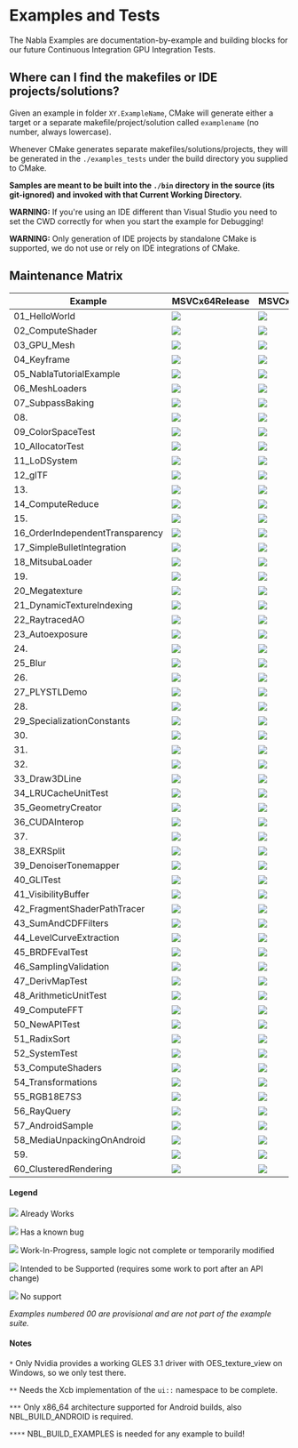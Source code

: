 # Examples and Tests

The Nabla Examples are documentation-by-example and building blocks for our future Continuous Integration GPU Integration Tests.

## Where can I find the makefiles or IDE projects/solutions?

Given an example in folder `XY.ExampleName`, CMake will generate either a target or a separate makefile/project/solution called `examplename` (no number, always lowercase).

Whenever CMake generates separate makefiles/solutions/projects, they will be generated in the `./examples_tests` under the build directory you supplied to CMake.

**Samples are meant to be built into the `./bin` directory in the source (its git-ignored) and invoked with that Current Working Directory.**

**WARNING:** If you're using an IDE different than Visual Studio you need to set the CWD correctly for when you start the example for Debugging!

**WARNING:** Only generation of IDE projects by standalone CMake is supported, we do not use or rely on IDE integrations of CMake.

## Maintenance Matrix

| Example                         | MSVCx64Release       | MSVCx64RWDI       | MSVCx64Debug       | Androidx86_64Release    | Androidx86_64RWDI    | Androidx86_64Debug    | Win32Vulkan | X11**Vulkan | AndroidVulkan | RequiredCMakeOptions****                        |
|---------------------------------|----------------------|-------------------|--------------------|-------------------------|----------------------|-----------------------|-------------|-------------|---------------|-------------------------------------------------|
| 01_HelloWorld                   | ![][01_MSVC_Release] | ![][01_MSVC_RWDI] | ![][01_MSVC_Debug] | ![][01_Android_Release] | ![][01_Android_RWDI] | ![][01_Android_Debug] | ![][Y]      | ![][S]      | ![][S]        |                                                 |
| 02_ComputeShader                | ![][02_MSVC_Release] | ![][02_MSVC_RWDI] | ![][02_MSVC_Debug] | ![][02_Android_Release] | ![][02_Android_RWDI] | ![][02_Android_Debug] | ![][Y]      | ![][S]      | ![][S]        |                                                 |
| 03_GPU_Mesh                     | ![][03_MSVC_Release] | ![][03_MSVC_RWDI] | ![][03_MSVC_Debug] | ![][03_Android_Release] | ![][03_Android_RWDI] | ![][03_Android_Debug] | ![][W]      | ![][W]      | ![][W]        |                                                 |
| 04_Keyframe                     | ![][04_MSVC_Release] | ![][04_MSVC_RWDI] | ![][04_MSVC_Debug] | ![][04_Android_Release] | ![][04_Android_RWDI] | ![][04_Android_Debug] | ![][S]      | ![][S]      | ![][S]        |                                                 |
| 05_NablaTutorialExample         | ![][05_MSVC_Release] | ![][05_MSVC_RWDI] | ![][05_MSVC_Debug] | ![][05_Android_Release] | ![][05_Android_RWDI] | ![][05_Android_Debug] | ![][Y]      | ![][S]      | ![][S]        |                                                 |
| 06_MeshLoaders                  | ![][06_MSVC_Release] | ![][06_MSVC_RWDI] | ![][06_MSVC_Debug] | ![][06_Android_Release] | ![][06_Android_RWDI] | ![][06_Android_Debug] | ![][Y]      | ![][S]      | ![][Y]        |                                                 |
| 07_SubpassBaking                | ![][07_MSVC_Release] | ![][07_MSVC_RWDI] | ![][07_MSVC_Debug] | ![][07_Android_Release] | ![][07_Android_RWDI] | ![][07_Android_Debug] | ![][Y]      | ![][S]      | ![][S]        |                                                 |
| 08.                             | ![][08_MSVC_Release] | ![][08_MSVC_RWDI] | ![][08_MSVC_Debug] | ![][08_Android_Release] | ![][08_Android_RWDI] | ![][08_Android_Debug] | ![][NA]     | ![][NA]     | ![][NA]       |                                                 |
| 09_ColorSpaceTest               | ![][09_MSVC_Release] | ![][09_MSVC_RWDI] | ![][09_MSVC_Debug] | ![][09_Android_Release] | ![][09_Android_RWDI] | ![][09_Android_Debug] | ![][B]      | ![][W]      | ![][W]        |                                                 |
| 10_AllocatorTest                | ![][10_MSVC_Release] | ![][10_MSVC_RWDI] | ![][10_MSVC_Debug] | ![][10_Android_Release] | ![][10_Android_RWDI] | ![][10_Android_Debug] | ![][Y]      | ![][S]      | ![][N]        |                                                 |
| 11_LoDSystem                    | ![][11_MSVC_Release] | ![][11_MSVC_RWDI] | ![][11_MSVC_Debug] | ![][11_Android_Release] | ![][11_Android_RWDI] | ![][11_Android_Debug] | ![][B]      | ![][S]      | ![][S]        |                                                 |
| 12_glTF                         | ![][12_MSVC_Release] | ![][12_MSVC_RWDI] | ![][12_MSVC_Debug] | ![][12_Android_Release] | ![][12_Android_RWDI] | ![][12_Android_Debug] | ![][W]      | ![][W]      | ![][W]        | COMPILE_WITH_GLTF_LOADER                        |
| 13.                             | ![][13_MSVC_Release] | ![][13_MSVC_RWDI] | ![][13_MSVC_Debug] | ![][13_Android_Release] | ![][13_Android_RWDI] | ![][13_Android_Debug] | ![][NA]     | ![][NA]     | ![][NA]       |                                                 |
| 14_ComputeReduce                | ![][14_MSVC_Release] | ![][14_MSVC_RWDI] | ![][14_MSVC_Debug] | ![][14_Android_Release] | ![][14_Android_RWDI] | ![][14_Android_Debug] | ![][B]      | ![][S]      | ![][S]        |                                                 |
| 15.                             | ![][15_MSVC_Release] | ![][15_MSVC_RWDI] | ![][15_MSVC_Debug] | ![][15_Android_Release] | ![][15_Android_RWDI] | ![][15_Android_Debug] | ![][NA]     | ![][NA]     | ![][NA]       |                                                 |
| 16_OrderIndependentTransparency | ![][16_MSVC_Release] | ![][16_MSVC_RWDI] | ![][16_MSVC_Debug] | ![][16_Android_Release] | ![][16_Android_RWDI] | ![][16_Android_Debug] | ![][B]      | ![][S]      | ![][S]        |                                                 |
| 17_SimpleBulletIntegration      | ![][17_MSVC_Release] | ![][17_MSVC_RWDI] | ![][17_MSVC_Debug] | ![][17_Android_Release] | ![][17_Android_RWDI] | ![][17_Android_Debug] | ![][B]      | ![][S]      | ![][N]        | BUILD_BULLET                                    |
| 18_MitsubaLoader                | ![][18_MSVC_Release] | ![][18_MSVC_RWDI] | ![][18_MSVC_Debug] | ![][18_Android_Release] | ![][18_Android_RWDI] | ![][18_Android_Debug] | ![][S]      | ![][S]      | ![][N]        | BUILD_MITSUBA_LOADER                            |
| 19.                             | ![][19_MSVC_Release] | ![][19_MSVC_RWDI] | ![][19_MSVC_Debug] | ![][19_Android_Release] | ![][19_Android_RWDI] | ![][19_Android_Debug] | ![][NA]     | ![][NA]     | ![][NA]       |                                                 |
| 20_Megatexture                  | ![][20_MSVC_Release] | ![][20_MSVC_RWDI] | ![][20_MSVC_Debug] | ![][20_Android_Release] | ![][20_Android_RWDI] | ![][20_Android_Debug] | ![][W]      | ![][S]      | ![][S]        |                                                 |
| 21_DynamicTextureIndexing       | ![][21_MSVC_Release] | ![][21_MSVC_RWDI] | ![][21_MSVC_Debug] | ![][21_Android_Release] | ![][21_Android_RWDI] | ![][21_Android_Debug] | ![][B]      | ![][S]      | ![][S]        |                                                 |
| 22_RaytracedAO                  | ![][22_MSVC_Release] | ![][22_MSVC_RWDI] | ![][22_MSVC_Debug] | ![][22_Android_Release] | ![][22_Android_RWDI] | ![][22_Android_Debug] | ![][W]      | ![][W]      | ![][N]        | BUILD_MITSUBA_LOADER                            |
| 23_Autoexposure                 | ![][23_MSVC_Release] | ![][23_MSVC_RWDI] | ![][23_MSVC_Debug] | ![][23_Android_Release] | ![][23_Android_RWDI] | ![][23_Android_Debug] | ![][Y]      | ![][S]      | ![][S]        |                                                 |
| 24.                             | ![][24_MSVC_Release] | ![][24_MSVC_RWDI] | ![][24_MSVC_Debug] | ![][24_Android_Release] | ![][24_Android_RWDI] | ![][24_Android_Debug] | ![][NA]     | ![][NA]     | ![][NA]       |                                                 |
| 25_Blur                         | ![][25_MSVC_Release] | ![][25_MSVC_RWDI] | ![][25_MSVC_Debug] | ![][25_Android_Release] | ![][25_Android_RWDI] | ![][25_Android_Debug] | ![][S]      | ![][S]      | ![][S]        |                                                 |
| 26.                             | ![][26_MSVC_Release] | ![][26_MSVC_RWDI] | ![][26_MSVC_Debug] | ![][26_Android_Release] | ![][26_Android_RWDI] | ![][26_Android_Debug] | ![][NA]     | ![][NA]     | ![][NA]       |                                                 |
| 27_PLYSTLDemo                   | ![][27_MSVC_Release] | ![][27_MSVC_RWDI] | ![][27_MSVC_Debug] | ![][27_Android_Release] | ![][27_Android_RWDI] | ![][27_Android_Debug] | ![][B]      | ![][S]      | ![][N]        | COMPILE_WITH_STL_LOADER,COMPILE_WITH_PLY_LOADER |
| 28.                             | ![][28_MSVC_Release] | ![][28_MSVC_RWDI] | ![][28_MSVC_Debug] | ![][28_Android_Release] | ![][28_Android_RWDI] | ![][28_Android_Debug] | ![][NA]     | ![][NA]     | ![][NA]       |                                                 |
| 29_SpecializationConstants      | ![][29_MSVC_Release] | ![][29_MSVC_RWDI] | ![][29_MSVC_Debug] | ![][29_Android_Release] | ![][29_Android_RWDI] | ![][29_Android_Debug] | ![][B]      | ![][S]      | ![][S]        |                                                 |
| 30.                             | ![][30_MSVC_Release] | ![][30_MSVC_RWDI] | ![][30_MSVC_Debug] | ![][30_Android_Release] | ![][30_Android_RWDI] | ![][30_Android_Debug] | ![][NA]     | ![][NA]     | ![][NA]       |                                                 |
| 31.                             | ![][31_MSVC_Release] | ![][31_MSVC_RWDI] | ![][31_MSVC_Debug] | ![][31_Android_Release] | ![][31_Android_RWDI] | ![][31_Android_Debug] | ![][NA]     | ![][NA]     | ![][NA]       |                                                 |
| 32.                             | ![][32_MSVC_Release] | ![][32_MSVC_RWDI] | ![][32_MSVC_Debug] | ![][32_Android_Release] | ![][32_Android_RWDI] | ![][32_Android_Debug] | ![][NA]     | ![][NA]     | ![][NA]       |                                                 |
| 33_Draw3DLine                   | ![][33_MSVC_Release] | ![][33_MSVC_RWDI] | ![][33_MSVC_Debug] | ![][33_Android_Release] | ![][33_Android_RWDI] | ![][33_Android_Debug] | ![][Y]      | ![][S]      | ![][S]        |                                                 |
| 34_LRUCacheUnitTest             | ![][34_MSVC_Release] | ![][34_MSVC_RWDI] | ![][34_MSVC_Debug] | ![][34_Android_Release] | ![][34_Android_RWDI] | ![][34_Android_Debug] | ![][Y]      | ![][Y]      | ![][N]        |                                                 |
| 35_GeometryCreator              | ![][35_MSVC_Release] | ![][35_MSVC_RWDI] | ![][35_MSVC_Debug] | ![][35_Android_Release] | ![][35_Android_RWDI] | ![][35_Android_Debug] | ![][Y]      | ![][S]      | ![][S]        |                                                 |
| 36_CUDAInterop                  | ![][36_MSVC_Release] | ![][36_MSVC_RWDI] | ![][36_MSVC_Debug] | ![][36_Android_Release] | ![][36_Android_RWDI] | ![][36_Android_Debug] | ![][W]      | ![][W]      | ![][N]        | COMPILE_WITH_CUDA                               |
| 37.                             | ![][37_MSVC_Release] | ![][37_MSVC_RWDI] | ![][37_MSVC_Debug] | ![][37_Android_Release] | ![][37_Android_RWDI] | ![][37_Android_Debug] | ![][NA]     | ![][NA]     | ![][NA]       |                                                 |
| 38_EXRSplit                     | ![][38_MSVC_Release] | ![][38_MSVC_RWDI] | ![][38_MSVC_Debug] | ![][38_Android_Release] | ![][38_Android_RWDI] | ![][38_Android_Debug] | ![][S]      | ![][S]      | ![][N]        |                                                 |
| 39_DenoiserTonemapper           | ![][39_MSVC_Release] | ![][39_MSVC_RWDI] | ![][39_MSVC_Debug] | ![][39_Android_Release] | ![][39_Android_RWDI] | ![][39_Android_Debug] | ![][W]      | ![][W]      | ![][N]        | COMPILE_WITH_CUDA,COMPILE_WITH_OPTIX            |
| 40_GLITest                      | ![][40_MSVC_Release] | ![][40_MSVC_RWDI] | ![][40_MSVC_Debug] | ![][40_Android_Release] | ![][40_Android_RWDI] | ![][40_Android_Debug] | ![][S]      | ![][S]      | ![][S]        | COMPILE_WITH_GLI_LOADER                         |
| 41_VisibilityBuffer             | ![][41_MSVC_Release] | ![][41_MSVC_RWDI] | ![][41_MSVC_Debug] | ![][41_Android_Release] | ![][41_Android_RWDI] | ![][41_Android_Debug] | ![][S]      | ![][S]      | ![][N]        |                                                 |
| 42_FragmentShaderPathTracer     | ![][42_MSVC_Release] | ![][42_MSVC_RWDI] | ![][42_MSVC_Debug] | ![][42_Android_Release] | ![][42_Android_RWDI] | ![][42_Android_Debug] | ![][Y]      | ![][S]      | ![][S]        |                                                 |
| 43_SumAndCDFFilters             | ![][43_MSVC_Release] | ![][43_MSVC_RWDI] | ![][43_MSVC_Debug] | ![][43_Android_Release] | ![][43_Android_RWDI] | ![][43_Android_Debug] | ![][Y]      | ![][S]      | ![][N]        |                                                 |
| 44_LevelCurveExtraction         | ![][44_MSVC_Release] | ![][44_MSVC_RWDI] | ![][44_MSVC_Debug] | ![][44_Android_Release] | ![][44_Android_RWDI] | ![][44_Android_Debug] | ![][S]      | ![][S]      | ![][N]        |                                                 |
| 45_BRDFEvalTest                 | ![][45_MSVC_Release] | ![][45_MSVC_RWDI] | ![][45_MSVC_Debug] | ![][45_Android_Release] | ![][45_Android_RWDI] | ![][45_Android_Debug] | ![][S]      | ![][S]      | ![][S]        |                                                 |
| 46_SamplingValidation           | ![][46_MSVC_Release] | ![][46_MSVC_RWDI] | ![][46_MSVC_Debug] | ![][46_Android_Release] | ![][46_Android_RWDI] | ![][46_Android_Debug] | ![][S]      | ![][S]      | ![][S]        |                                                 |
| 47_DerivMapTest                 | ![][47_MSVC_Release] | ![][47_MSVC_RWDI] | ![][47_MSVC_Debug] | ![][47_Android_Release] | ![][47_Android_RWDI] | ![][47_Android_Debug] | ![][B]      | ![][S]      | ![][N]        |                                                 |
| 48_ArithmeticUnitTest           | ![][48_MSVC_Release] | ![][48_MSVC_RWDI] | ![][48_MSVC_Debug] | ![][48_Android_Release] | ![][48_Android_RWDI] | ![][48_Android_Debug] | ![][B]      | ![][S]      | ![][S]        |                                                 |
| 49_ComputeFFT                   | ![][49_MSVC_Release] | ![][49_MSVC_RWDI] | ![][49_MSVC_Debug] | ![][49_Android_Release] | ![][49_Android_RWDI] | ![][49_Android_Debug] | ![][S]      | ![][S]      | ![][N]        |                                                 |
| 50_NewAPITest                   | ![][50_MSVC_Release] | ![][50_MSVC_RWDI] | ![][50_MSVC_Debug] | ![][50_Android_Release] | ![][50_Android_RWDI] | ![][50_Android_Debug] | ![][W]      | ![][W]      | ![][W]        |                                                 |
| 51_RadixSort                    | ![][51_MSVC_Release] | ![][51_MSVC_RWDI] | ![][51_MSVC_Debug] | ![][51_Android_Release] | ![][51_Android_RWDI] | ![][51_Android_Debug] | ![][W]      | ![][W]      | ![][W]        |                                                 |
| 52_SystemTest                   | ![][52_MSVC_Release] | ![][52_MSVC_RWDI] | ![][52_MSVC_Debug] | ![][52_Android_Release] | ![][52_Android_RWDI] | ![][52_Android_Debug] | ![][Y]      | ![][S]      | ![][S]        |                                                 |
| 53_ComputeShaders               | ![][53_MSVC_Release] | ![][53_MSVC_RWDI] | ![][53_MSVC_Debug] | ![][53_Android_Release] | ![][53_Android_RWDI] | ![][53_Android_Debug] | ![][B]      | ![][S]      | ![][S]        |                                                 |
| 54_Transformations              | ![][54_MSVC_Release] | ![][54_MSVC_RWDI] | ![][54_MSVC_Debug] | ![][54_Android_Release] | ![][54_Android_RWDI] | ![][54_Android_Debug] | ![][B]      | ![][S]      | ![][S]        |                                                 |
| 55_RGB18E7S3                    | ![][55_MSVC_Release] | ![][55_MSVC_RWDI] | ![][55_MSVC_Debug] | ![][55_Android_Release] | ![][55_Android_RWDI] | ![][55_Android_Debug] | ![][Y]      | ![][S]      | ![][N]        |                                                 |
| 56_RayQuery                     | ![][56_MSVC_Release] | ![][56_MSVC_RWDI] | ![][56_MSVC_Debug] | ![][56_Android_Release] | ![][56_Android_RWDI] | ![][56_Android_Debug] | ![][Y]      | ![][S]      | ![][S]        |                                                 |
| 57_AndroidSample                | ![][57_MSVC_Release] | ![][57_MSVC_RWDI] | ![][57_MSVC_Debug] | ![][57_Android_Release] | ![][57_Android_RWDI] | ![][57_Android_Debug] | ![][N]      | ![][N]      | ![][S]        |                                                 |
| 58_MediaUnpackingOnAndroid      | ![][58_MSVC_Release] | ![][58_MSVC_RWDI] | ![][58_MSVC_Debug] | ![][58_Android_Release] | ![][58_Android_RWDI] | ![][58_Android_Debug] | ![][N]      | ![][N]      | ![][Y]        |                                                 |
| 59.                             | ![][59_MSVC_Release] | ![][59_MSVC_RWDI] | ![][59_MSVC_Debug] | ![][59_Android_Release] | ![][59_Android_RWDI] | ![][59_Android_Debug] | ![][NA]     | ![][NA]     | ![][NA]       |                                                 |
| 60_ClusteredRendering           | ![][60_MSVC_Release] | ![][60_MSVC_RWDI] | ![][60_MSVC_Debug] | ![][60_Android_Release] | ![][60_Android_RWDI] | ![][60_Android_Debug] | ![][W]      | ![][W]      | ![][N]        |                                                 |

#### Legend

![][Y] Already Works

![][B] Has a known bug

![][W] Work-In-Progress, sample logic not complete or temporarily modified

![][S] Intended to be Supported (requires some work to port after an API change)

![][N] No support

_Examples numbered 00 are provisional and are not part of the example suite._

#### Notes

`*` Only Nvidia provides a working GLES 3.1 driver with OES_texture_view on Windows, so we only test there.

`**` Needs the Xcb implementation of the `ui::` namespace to be complete.

`***` Only x86_64 architecture supported for Android builds, also NBL_BUILD_ANDROID is required.

`****` NBL_BUILD_EXAMPLES is needed for any example to build!

[01_MSVC_Release]: https://ci.devsh.eu/buildStatus/icon?job=BuildExamples%2FDEVSH_CONFIGURATIONS%3DRelease%2CDEVSH_EXAMPLES%3Dhelloworld%2CDEVSH_NODES%3Dpredator15%2CDEVSH_OS%3DWindows
[02_MSVC_Release]: https://ci.devsh.eu/buildStatus/icon?job=BuildExamples%2FDEVSH_CONFIGURATIONS%3DRelease%2CDEVSH_EXAMPLES%3Dcomputeshader%2CDEVSH_NODES%3Dpredator15%2CDEVSH_OS%3DWindows
[03_MSVC_Release]: https://ci.devsh.eu/buildStatus/icon?job=BuildExamples%2FDEVSH_CONFIGURATIONS%3DRelease%2CDEVSH_EXAMPLES%3Dgpu_mesh%2CDEVSH_NODES%3Dpredator15%2CDEVSH_OS%3DWindows
[04_MSVC_Release]: https://ci.devsh.eu/buildStatus/icon?job=BuildExamples%2FDEVSH_CONFIGURATIONS%3DRelease%2CDEVSH_EXAMPLES%3Dkeyframe%2CDEVSH_NODES%3Dpredator15%2CDEVSH_OS%3DWindows
[05_MSVC_Release]: https://ci.devsh.eu/buildStatus/icon?job=BuildExamples%2FDEVSH_CONFIGURATIONS%3DRelease%2CDEVSH_EXAMPLES%3Dnablatutorialexample%2CDEVSH_NODES%3Dpredator15%2CDEVSH_OS%3DWindows
[06_MSVC_Release]: https://ci.devsh.eu/buildStatus/icon?job=BuildExamples%2FDEVSH_CONFIGURATIONS%3DRelease%2CDEVSH_EXAMPLES%3Dmeshloaders%2CDEVSH_NODES%3Dpredator15%2CDEVSH_OS%3DWindows
[07_MSVC_Release]: https://ci.devsh.eu/buildStatus/icon?job=BuildExamples%2FDEVSH_CONFIGURATIONS%3DRelease%2CDEVSH_EXAMPLES%3Dsubpassbaking%2CDEVSH_NODES%3Dpredator15%2CDEVSH_OS%3DWindows
[08_MSVC_Release]: https://img.shields.io/badge/free%20slot-n%2Fa-red
[09_MSVC_Release]: https://ci.devsh.eu/buildStatus/icon?job=BuildExamples%2FDEVSH_CONFIGURATIONS%3DRelease%2CDEVSH_EXAMPLES%3Dcolorspacetest%2CDEVSH_NODES%3Dpredator15%2CDEVSH_OS%3DWindows
[10_MSVC_Release]: https://ci.devsh.eu/buildStatus/icon?job=BuildExamples%2FDEVSH_CONFIGURATIONS%3DRelease%2CDEVSH_EXAMPLES%3Dallocatortest%2CDEVSH_NODES%3Dpredator15%2CDEVSH_OS%3DWindows
[11_MSVC_Release]: https://ci.devsh.eu/buildStatus/icon?job=BuildExamples%2FDEVSH_CONFIGURATIONS%3DRelease%2CDEVSH_EXAMPLES%3Dlodsystem%2CDEVSH_NODES%3Dpredator15%2CDEVSH_OS%3DWindows
[12_MSVC_Release]: https://ci.devsh.eu/buildStatus/icon?job=BuildExamples%2FDEVSH_CONFIGURATIONS%3DRelease%2CDEVSH_EXAMPLES%3Dgltf%2CDEVSH_NODES%3Dpredator15%2CDEVSH_OS%3DWindows
[13_MSVC_Release]: https://img.shields.io/badge/free%20slot-n%2Fa-red
[14_MSVC_Release]: https://ci.devsh.eu/buildStatus/icon?job=BuildExamples%2FDEVSH_CONFIGURATIONS%3DRelease%2CDEVSH_EXAMPLES%3Dcomputescan%2CDEVSH_NODES%3Dpredator15%2CDEVSH_OS%3DWindows
[15_MSVC_Release]: https://img.shields.io/badge/free%20slot-n%2Fa-red
[16_MSVC_Release]: https://ci.devsh.eu/buildStatus/icon?job=BuildExamples%2FDEVSH_CONFIGURATIONS%3DRelease%2CDEVSH_EXAMPLES%3Dorderindependenttransparency%2CDEVSH_NODES%3Dpredator15%2CDEVSH_OS%3DWindows
[17_MSVC_Release]: https://ci.devsh.eu/buildStatus/icon?job=BuildExamples%2FDEVSH_CONFIGURATIONS%3DRelease%2CDEVSH_EXAMPLES%3Dsimplebulletintegration%2CDEVSH_NODES%3Dpredator15%2CDEVSH_OS%3DWindows
[18_MSVC_Release]: https://ci.devsh.eu/buildStatus/icon?job=BuildExamples%2FDEVSH_CONFIGURATIONS%3DRelease%2CDEVSH_EXAMPLES%3Dmitsubaloader%2CDEVSH_NODES%3Dpredator15%2CDEVSH_OS%3DWindows
[19_MSVC_Release]: https://img.shields.io/badge/free%20slot-n%2Fa-red
[20_MSVC_Release]: https://ci.devsh.eu/buildStatus/icon?job=BuildExamples%2FDEVSH_CONFIGURATIONS%3DRelease%2CDEVSH_EXAMPLES%3Dmegatexture%2CDEVSH_NODES%3Dpredator15%2CDEVSH_OS%3DWindows
[21_MSVC_Release]: https://ci.devsh.eu/buildStatus/icon?job=BuildExamples%2FDEVSH_CONFIGURATIONS%3DRelease%2CDEVSH_EXAMPLES%3Ddynamictextureindexing%2CDEVSH_NODES%3Dpredator15%2CDEVSH_OS%3DWindows
[22_MSVC_Release]: https://ci.devsh.eu/buildStatus/icon?job=BuildExamples%2FDEVSH_CONFIGURATIONS%3DRelease%2CDEVSH_EXAMPLES%3Draytracedao%2CDEVSH_NODES%3Dpredator15%2CDEVSH_OS%3DWindows
[23_MSVC_Release]: https://ci.devsh.eu/buildStatus/icon?job=BuildExamples%2FDEVSH_CONFIGURATIONS%3DRelease%2CDEVSH_EXAMPLES%3Dautoexposure%2CDEVSH_NODES%3Dpredator15%2CDEVSH_OS%3DWindows
[24_MSVC_Release]: https://img.shields.io/badge/free%20slot-n%2Fa-red
[25_MSVC_Release]: https://ci.devsh.eu/buildStatus/icon?job=BuildExamples%2FDEVSH_CONFIGURATIONS%3DRelease%2CDEVSH_EXAMPLES%3Dblur%2CDEVSH_NODES%3Dpredator15%2CDEVSH_OS%3DWindows
[26_MSVC_Release]: https://img.shields.io/badge/free%20slot-n%2Fa-red
[27_MSVC_Release]: https://ci.devsh.eu/buildStatus/icon?job=BuildExamples%2FDEVSH_CONFIGURATIONS%3DRelease%2CDEVSH_EXAMPLES%3Dplystldemo%2CDEVSH_NODES%3Dpredator15%2CDEVSH_OS%3DWindows
[28_MSVC_Release]: https://img.shields.io/badge/free%20slot-n%2Fa-red
[29_MSVC_Release]: https://ci.devsh.eu/buildStatus/icon?job=BuildExamples%2FDEVSH_CONFIGURATIONS%3DRelease%2CDEVSH_EXAMPLES%3Dplystldemo%2CDEVSH_NODES%3Dpredator15%2CDEVSH_OS%3DWindows
[30_MSVC_Release]: https://img.shields.io/badge/free%20slot-n%2Fa-red
[31_MSVC_Release]: https://img.shields.io/badge/free%20slot-n%2Fa-red
[32_MSVC_Release]: https://img.shields.io/badge/free%20slot-n%2Fa-red
[33_MSVC_Release]: https://ci.devsh.eu/buildStatus/icon?job=BuildExamples%2FDEVSH_CONFIGURATIONS%3DRelease%2CDEVSH_EXAMPLES%3Ddraw3dline%2CDEVSH_NODES%3Dpredator15%2CDEVSH_OS%3DWindows
[34_MSVC_Release]: https://ci.devsh.eu/buildStatus/icon?job=BuildExamples%2FDEVSH_CONFIGURATIONS%3DRelease%2CDEVSH_EXAMPLES%3Dlrucacheunittest%2CDEVSH_NODES%3Dpredator15%2CDEVSH_OS%3DWindows
[35_MSVC_Release]: https://ci.devsh.eu/buildStatus/icon?job=BuildExamples%2FDEVSH_CONFIGURATIONS%3DRelease%2CDEVSH_EXAMPLES%3Dgeometrycreator%2CDEVSH_NODES%3Dpredator15%2CDEVSH_OS%3DWindows
[36_MSVC_Release]: https://ci.devsh.eu/buildStatus/icon?job=BuildExamples%2FDEVSH_CONFIGURATIONS%3DRelease%2CDEVSH_EXAMPLES%3Dcudainterop%2CDEVSH_NODES%3Dpredator15%2CDEVSH_OS%3DWindows
[37_MSVC_Release]: https://img.shields.io/badge/free%20slot-n%2Fa-red
[38_MSVC_Release]: https://ci.devsh.eu/buildStatus/icon?job=BuildExamples%2FDEVSH_CONFIGURATIONS%3DRelease%2CDEVSH_EXAMPLES%3Dexrsplit%2CDEVSH_NODES%3Dpredator15%2CDEVSH_OS%3DWindows
[39_MSVC_Release]: https://ci.devsh.eu/buildStatus/icon?job=BuildExamples%2FDEVSH_CONFIGURATIONS%3DRelease%2CDEVSH_EXAMPLES%3Ddenoisertonemapper%2CDEVSH_NODES%3Dpredator15%2CDEVSH_OS%3DWindows
[40_MSVC_Release]: https://ci.devsh.eu/buildStatus/icon?job=BuildExamples%2FDEVSH_CONFIGURATIONS%3DRelease%2CDEVSH_EXAMPLES%3Dglitest%2CDEVSH_NODES%3Dpredator15%2CDEVSH_OS%3DWindows
[41_MSVC_Release]: https://ci.devsh.eu/buildStatus/icon?job=BuildExamples%2FDEVSH_CONFIGURATIONS%3DRelease%2CDEVSH_EXAMPLES%3Dvisibilitybuffer%2CDEVSH_NODES%3Dpredator15%2CDEVSH_OS%3DWindows
[42_MSVC_Release]: https://ci.devsh.eu/buildStatus/icon?job=BuildExamples%2FDEVSH_CONFIGURATIONS%3DRelease%2CDEVSH_EXAMPLES%3Dfragmentshaderpathtracer%2CDEVSH_NODES%3Dpredator15%2CDEVSH_OS%3DWindows
[43_MSVC_Release]: https://ci.devsh.eu/buildStatus/icon?job=BuildExamples%2FDEVSH_CONFIGURATIONS%3DRelease%2CDEVSH_EXAMPLES%3Dsumandcdffilters%2CDEVSH_NODES%3Dpredator15%2CDEVSH_OS%3DWindows
[44_MSVC_Release]: https://ci.devsh.eu/buildStatus/icon?job=BuildExamples%2FDEVSH_CONFIGURATIONS%3DRelease%2CDEVSH_EXAMPLES%3Dlevelcurveextraction%2CDEVSH_NODES%3Dpredator15%2CDEVSH_OS%3DWindows
[45_MSVC_Release]: https://ci.devsh.eu/buildStatus/icon?job=BuildExamples%2FDEVSH_CONFIGURATIONS%3DRelease%2CDEVSH_EXAMPLES%3Dbrdfevaltest%2CDEVSH_NODES%3Dpredator15%2CDEVSH_OS%3DWindows
[46_MSVC_Release]: https://ci.devsh.eu/buildStatus/icon?job=BuildExamples%2FDEVSH_CONFIGURATIONS%3DRelease%2CDEVSH_EXAMPLES%3Dsamplingvalidation%2CDEVSH_NODES%3Dpredator15%2CDEVSH_OS%3DWindows
[47_MSVC_Release]: https://ci.devsh.eu/buildStatus/icon?job=BuildExamples%2FDEVSH_CONFIGURATIONS%3DRelease%2CDEVSH_EXAMPLES%3Dderivmaptest%2CDEVSH_NODES%3Dpredator15%2CDEVSH_OS%3DWindows
[48_MSVC_Release]: https://ci.devsh.eu/buildStatus/icon?job=BuildExamples%2FDEVSH_CONFIGURATIONS%3DRelease%2CDEVSH_EXAMPLES%3Darithmeticunittest%2CDEVSH_NODES%3Dpredator15%2CDEVSH_OS%3DWindows
[49_MSVC_Release]: https://ci.devsh.eu/buildStatus/icon?job=BuildExamples%2FDEVSH_CONFIGURATIONS%3DRelease%2CDEVSH_EXAMPLES%3Dcomputefft%2CDEVSH_NODES%3Dpredator15%2CDEVSH_OS%3DWindows
[50_MSVC_Release]: https://ci.devsh.eu/buildStatus/icon?job=BuildExamples%2FDEVSH_CONFIGURATIONS%3DRelease%2CDEVSH_EXAMPLES%3Dnewapitest%2CDEVSH_NODES%3Dpredator15%2CDEVSH_OS%3DWindows
[51_MSVC_Release]: https://ci.devsh.eu/buildStatus/icon?job=BuildExamples%2FDEVSH_CONFIGURATIONS%3DRelease%2CDEVSH_EXAMPLES%3Dradixsort%2CDEVSH_NODES%3Dpredator15%2CDEVSH_OS%3DWindows
[52_MSVC_Release]: https://ci.devsh.eu/buildStatus/icon?job=BuildExamples%2FDEVSH_CONFIGURATIONS%3DRelease%2CDEVSH_EXAMPLES%3Dsystemtest%2CDEVSH_NODES%3Dpredator15%2CDEVSH_OS%3DWindows
[53_MSVC_Release]: https://ci.devsh.eu/buildStatus/icon?job=BuildExamples%2FDEVSH_CONFIGURATIONS%3DRelease%2CDEVSH_EXAMPLES%3Dcomputeshaders%2CDEVSH_NODES%3Dpredator15%2CDEVSH_OS%3DWindows
[54_MSVC_Release]: https://ci.devsh.eu/buildStatus/icon?job=BuildExamples%2FDEVSH_CONFIGURATIONS%3DRelease%2CDEVSH_EXAMPLES%3Dtransformations%2CDEVSH_NODES%3Dpredator15%2CDEVSH_OS%3DWindows
[55_MSVC_Release]: https://ci.devsh.eu/buildStatus/icon?job=BuildExamples%2FDEVSH_CONFIGURATIONS%3DRelease%2CDEVSH_EXAMPLES%3Drgb18e7s3%2CDEVSH_NODES%3Dpredator15%2CDEVSH_OS%3DWindows
[56_MSVC_Release]: https://ci.devsh.eu/buildStatus/icon?job=BuildExamples%2FDEVSH_CONFIGURATIONS%3DRelease%2CDEVSH_EXAMPLES%3Drayquery%2CDEVSH_NODES%3Dpredator15%2CDEVSH_OS%3DWindows
[57_MSVC_Release]: https://ci.devsh.eu/buildStatus/icon?job=BuildExamples%2FDEVSH_CONFIGURATIONS%3DRelease%2CDEVSH_EXAMPLES%3Dandroidsample%2CDEVSH_NODES%3Dpredator15%2CDEVSH_OS%3DWindows
[58_MSVC_Release]: https://ci.devsh.eu/buildStatus/icon?job=BuildExamples%2FDEVSH_CONFIGURATIONS%3DRelease%2CDEVSH_EXAMPLES%3Dmediaunpackingonandroid%2CDEVSH_NODES%3Dpredator15%2CDEVSH_OS%3DWindows
[59_MSVC_Release]: https://img.shields.io/badge/free%20slot-n%2Fa-red
[60_MSVC_Release]: https://ci.devsh.eu/buildStatus/icon?job=BuildExamples%2FDEVSH_CONFIGURATIONS%3DRelease%2CDEVSH_EXAMPLES%3Dclusteredrendering%2CDEVSH_NODES%3Dpredator15%2CDEVSH_OS%3DWindows







[01_MSVC_RWDI]: https://ci.devsh.eu/buildStatus/icon?job=BuildExamples%2FDEVSH_CONFIGURATIONS%3DRelWithDebInfo%2CDEVSH_EXAMPLES%3Dhelloworld%2CDEVSH_NODES%3Dpredator15%2CDEVSH_OS%3DWindows
[02_MSVC_RWDI]: https://ci.devsh.eu/buildStatus/icon?job=BuildExamples%2FDEVSH_CONFIGURATIONS%3DRelWithDebInfo%2CDEVSH_EXAMPLES%3Dcomputeshader%2CDEVSH_NODES%3Dpredator15%2CDEVSH_OS%3DWindows
[03_MSVC_RWDI]: https://ci.devsh.eu/buildStatus/icon?job=BuildExamples%2FDEVSH_CONFIGURATIONS%3DRelWithDebInfo%2CDEVSH_EXAMPLES%3Dgpu_mesh%2CDEVSH_NODES%3Dpredator15%2CDEVSH_OS%3DWindows
[04_MSVC_RWDI]: https://ci.devsh.eu/buildStatus/icon?job=BuildExamples%2FDEVSH_CONFIGURATIONS%3DRelWithDebInfo%2CDEVSH_EXAMPLES%3Dkeyframe%2CDEVSH_NODES%3Dpredator15%2CDEVSH_OS%3DWindows
[05_MSVC_RWDI]: https://ci.devsh.eu/buildStatus/icon?job=BuildExamples%2FDEVSH_CONFIGURATIONS%3DRelWithDebInfo%2CDEVSH_EXAMPLES%3Dnablatutorialexample%2CDEVSH_NODES%3Dpredator15%2CDEVSH_OS%3DWindows
[06_MSVC_RWDI]: https://ci.devsh.eu/buildStatus/icon?job=BuildExamples%2FDEVSH_CONFIGURATIONS%3DRelWithDebInfo%2CDEVSH_EXAMPLES%3Dmeshloaders%2CDEVSH_NODES%3Dpredator15%2CDEVSH_OS%3DWindows
[07_MSVC_RWDI]: https://ci.devsh.eu/buildStatus/icon?job=BuildExamples%2FDEVSH_CONFIGURATIONS%3DRelWithDebInfo%2CDEVSH_EXAMPLES%3Dsubpassbaking%2CDEVSH_NODES%3Dpredator15%2CDEVSH_OS%3DWindows
[08_MSVC_RWDI]: https://img.shields.io/badge/free%20slot-n%2Fa-red
[09_MSVC_RWDI]: https://ci.devsh.eu/buildStatus/icon?job=BuildExamples%2FDEVSH_CONFIGURATIONS%3DRelWithDebInfo%2CDEVSH_EXAMPLES%3Dcolorspacetest%2CDEVSH_NODES%3Dpredator15%2CDEVSH_OS%3DWindows
[10_MSVC_RWDI]: https://ci.devsh.eu/buildStatus/icon?job=BuildExamples%2FDEVSH_CONFIGURATIONS%3DRelWithDebInfo%2CDEVSH_EXAMPLES%3Dallocatortest%2CDEVSH_NODES%3Dpredator15%2CDEVSH_OS%3DWindows
[11_MSVC_RWDI]: https://ci.devsh.eu/buildStatus/icon?job=BuildExamples%2FDEVSH_CONFIGURATIONS%3DRelWithDebInfo%2CDEVSH_EXAMPLES%3Dlodsystem%2CDEVSH_NODES%3Dpredator15%2CDEVSH_OS%3DWindows
[12_MSVC_RWDI]: https://ci.devsh.eu/buildStatus/icon?job=BuildExamples%2FDEVSH_CONFIGURATIONS%3DRelWithDebInfo%2CDEVSH_EXAMPLES%3Dgltf%2CDEVSH_NODES%3Dpredator15%2CDEVSH_OS%3DWindows
[13_MSVC_RWDI]: https://img.shields.io/badge/free%20slot-n%2Fa-red
[14_MSVC_RWDI]: https://ci.devsh.eu/buildStatus/icon?job=BuildExamples%2FDEVSH_CONFIGURATIONS%3DRelWithDebInfo%2CDEVSH_EXAMPLES%3Dcomputescan%2CDEVSH_NODES%3Dpredator15%2CDEVSH_OS%3DWindows
[15_MSVC_RWDI]: https://img.shields.io/badge/free%20slot-n%2Fa-red
[16_MSVC_RWDI]: https://ci.devsh.eu/buildStatus/icon?job=BuildExamples%2FDEVSH_CONFIGURATIONS%3DRelWithDebInfo%2CDEVSH_EXAMPLES%3Dorderindependenttransparency%2CDEVSH_NODES%3Dpredator15%2CDEVSH_OS%3DWindows
[17_MSVC_RWDI]: https://ci.devsh.eu/buildStatus/icon?job=BuildExamples%2FDEVSH_CONFIGURATIONS%3DRelWithDebInfo%2CDEVSH_EXAMPLES%3Dsimplebulletintegration%2CDEVSH_NODES%3Dpredator15%2CDEVSH_OS%3DWindows
[18_MSVC_RWDI]: https://ci.devsh.eu/buildStatus/icon?job=BuildExamples%2FDEVSH_CONFIGURATIONS%3DRelWithDebInfo%2CDEVSH_EXAMPLES%3Dmitsubaloader%2CDEVSH_NODES%3Dpredator15%2CDEVSH_OS%3DWindows
[19_MSVC_RWDI]: https://img.shields.io/badge/free%20slot-n%2Fa-red
[20_MSVC_RWDI]: https://ci.devsh.eu/buildStatus/icon?job=BuildExamples%2FDEVSH_CONFIGURATIONS%3DRelWithDebInfo%2CDEVSH_EXAMPLES%3Dmegatexture%2CDEVSH_NODES%3Dpredator15%2CDEVSH_OS%3DWindows
[21_MSVC_RWDI]: https://ci.devsh.eu/buildStatus/icon?job=BuildExamples%2FDEVSH_CONFIGURATIONS%3DRelWithDebInfo%2CDEVSH_EXAMPLES%3Ddynamictextureindexing%2CDEVSH_NODES%3Dpredator15%2CDEVSH_OS%3DWindows
[22_MSVC_RWDI]: https://ci.devsh.eu/buildStatus/icon?job=BuildExamples%2FDEVSH_CONFIGURATIONS%3DRelWithDebInfo%2CDEVSH_EXAMPLES%3Draytracedao%2CDEVSH_NODES%3Dpredator15%2CDEVSH_OS%3DWindows
[23_MSVC_RWDI]: https://ci.devsh.eu/buildStatus/icon?job=BuildExamples%2FDEVSH_CONFIGURATIONS%3DRelWithDebInfo%2CDEVSH_EXAMPLES%3Dautoexposure%2CDEVSH_NODES%3Dpredator15%2CDEVSH_OS%3DWindows
[24_MSVC_RWDI]: https://img.shields.io/badge/free%20slot-n%2Fa-red
[25_MSVC_RWDI]: https://ci.devsh.eu/buildStatus/icon?job=BuildExamples%2FDEVSH_CONFIGURATIONS%3DRelWithDebInfo%2CDEVSH_EXAMPLES%3Dblur%2CDEVSH_NODES%3Dpredator15%2CDEVSH_OS%3DWindows
[26_MSVC_RWDI]: https://img.shields.io/badge/free%20slot-n%2Fa-red
[27_MSVC_RWDI]: https://ci.devsh.eu/buildStatus/icon?job=BuildExamples%2FDEVSH_CONFIGURATIONS%3DRelWithDebInfo%2CDEVSH_EXAMPLES%3Dplystldemo%2CDEVSH_NODES%3Dpredator15%2CDEVSH_OS%3DWindows
[28_MSVC_RWDI]: https://img.shields.io/badge/free%20slot-n%2Fa-red
[29_MSVC_RWDI]: https://ci.devsh.eu/buildStatus/icon?job=BuildExamples%2FDEVSH_CONFIGURATIONS%3DRelWithDebInfo%2CDEVSH_EXAMPLES%3Dspecializationconstants%2CDEVSH_NODES%3Dpredator15%2CDEVSH_OS%3DWindows
[30_MSVC_RWDI]: https://img.shields.io/badge/free%20slot-n%2Fa-red
[31_MSVC_RWDI]: https://img.shields.io/badge/free%20slot-n%2Fa-red
[32_MSVC_RWDI]: https://img.shields.io/badge/free%20slot-n%2Fa-red
[33_MSVC_RWDI]: https://ci.devsh.eu/buildStatus/icon?job=BuildExamples%2FDEVSH_CONFIGURATIONS%3DRelWithDebInfo%2CDEVSH_EXAMPLES%3Ddraw3dline%2CDEVSH_NODES%3Dpredator15%2CDEVSH_OS%3DWindows
[34_MSVC_RWDI]: https://ci.devsh.eu/buildStatus/icon?job=BuildExamples%2FDEVSH_CONFIGURATIONS%3DRelWithDebInfo%2CDEVSH_EXAMPLES%3Dlrucacheunittest%2CDEVSH_NODES%3Dpredator15%2CDEVSH_OS%3DWindows
[35_MSVC_RWDI]: https://ci.devsh.eu/buildStatus/icon?job=BuildExamples%2FDEVSH_CONFIGURATIONS%3DRelWithDebInfo%2CDEVSH_EXAMPLES%3Dgeometrycreator%2CDEVSH_NODES%3Dpredator15%2CDEVSH_OS%3DWindows
[36_MSVC_RWDI]: https://ci.devsh.eu/buildStatus/icon?job=BuildExamples%2FDEVSH_CONFIGURATIONS%3DRelWithDebInfo%2CDEVSH_EXAMPLES%3Dcudainterop%2CDEVSH_NODES%3Dpredator15%2CDEVSH_OS%3DWindows
[37_MSVC_RWDI]: https://img.shields.io/badge/free%20slot-n%2Fa-red
[38_MSVC_RWDI]: https://ci.devsh.eu/buildStatus/icon?job=BuildExamples%2FDEVSH_CONFIGURATIONS%3DRelWithDebInfo%2CDEVSH_EXAMPLES%3Dexrsplit%2CDEVSH_NODES%3Dpredator15%2CDEVSH_OS%3DWindows
[39_MSVC_RWDI]: https://ci.devsh.eu/buildStatus/icon?job=BuildExamples%2FDEVSH_CONFIGURATIONS%3DRelWithDebInfo%2CDEVSH_EXAMPLES%3Ddenoisertonemapper%2CDEVSH_NODES%3Dpredator15%2CDEVSH_OS%3DWindows
[40_MSVC_RWDI]: https://ci.devsh.eu/buildStatus/icon?job=BuildExamples%2FDEVSH_CONFIGURATIONS%3DRelWithDebInfo%2CDEVSH_EXAMPLES%3Dglitest%2CDEVSH_NODES%3Dpredator15%2CDEVSH_OS%3DWindows
[41_MSVC_RWDI]: https://ci.devsh.eu/buildStatus/icon?job=BuildExamples%2FDEVSH_CONFIGURATIONS%3DRelWithDebInfo%2CDEVSH_EXAMPLES%3Dvisibilitybuffer%2CDEVSH_NODES%3Dpredator15%2CDEVSH_OS%3DWindows
[42_MSVC_RWDI]: https://ci.devsh.eu/buildStatus/icon?job=BuildExamples%2FDEVSH_CONFIGURATIONS%3DRelWithDebInfo%2CDEVSH_EXAMPLES%3Dfragmentshaderpathtracer%2CDEVSH_NODES%3Dpredator15%2CDEVSH_OS%3DWindows
[43_MSVC_RWDI]: https://ci.devsh.eu/buildStatus/icon?job=BuildExamples%2FDEVSH_CONFIGURATIONS%3DRelWithDebInfo%2CDEVSH_EXAMPLES%3Dsumandcdffilters%2CDEVSH_NODES%3Dpredator15%2CDEVSH_OS%3DWindows
[44_MSVC_RWDI]: https://ci.devsh.eu/buildStatus/icon?job=BuildExamples%2FDEVSH_CONFIGURATIONS%3DRelWithDebInfo%2CDEVSH_EXAMPLES%3Dlevelcurveextraction%2CDEVSH_NODES%3Dpredator15%2CDEVSH_OS%3DWindows
[45_MSVC_RWDI]: https://ci.devsh.eu/buildStatus/icon?job=BuildExamples%2FDEVSH_CONFIGURATIONS%3DRelWithDebInfo%2CDEVSH_EXAMPLES%3Dbrdfevaltest%2CDEVSH_NODES%3Dpredator15%2CDEVSH_OS%3DWindows
[46_MSVC_RWDI]: https://ci.devsh.eu/buildStatus/icon?job=BuildExamples%2FDEVSH_CONFIGURATIONS%3DRelWithDebInfo%2CDEVSH_EXAMPLES%3Dsamplingvalidation%2CDEVSH_NODES%3Dpredator15%2CDEVSH_OS%3DWindows
[47_MSVC_RWDI]: https://ci.devsh.eu/buildStatus/icon?job=BuildExamples%2FDEVSH_CONFIGURATIONS%3DRelWithDebInfo%2CDEVSH_EXAMPLES%3Dderivmaptest%2CDEVSH_NODES%3Dpredator15%2CDEVSH_OS%3DWindows
[48_MSVC_RWDI]: https://ci.devsh.eu/buildStatus/icon?job=BuildExamples%2FDEVSH_CONFIGURATIONS%3DRelWithDebInfo%2CDEVSH_EXAMPLES%3Darithmeticunittest%2CDEVSH_NODES%3Dpredator15%2CDEVSH_OS%3DWindows
[49_MSVC_RWDI]: https://ci.devsh.eu/buildStatus/icon?job=BuildExamples%2FDEVSH_CONFIGURATIONS%3DRelWithDebInfo%2CDEVSH_EXAMPLES%3Dcomputefft%2CDEVSH_NODES%3Dpredator15%2CDEVSH_OS%3DWindows
[50_MSVC_RWDI]: https://ci.devsh.eu/buildStatus/icon?job=BuildExamples%2FDEVSH_CONFIGURATIONS%3DRelWithDebInfo%2CDEVSH_EXAMPLES%3Dnewapitest%2CDEVSH_NODES%3Dpredator15%2CDEVSH_OS%3DWindows
[51_MSVC_RWDI]: https://ci.devsh.eu/buildStatus/icon?job=BuildExamples%2FDEVSH_CONFIGURATIONS%3DRelWithDebInfo%2CDEVSH_EXAMPLES%3Dradixsort%2CDEVSH_NODES%3Dpredator15%2CDEVSH_OS%3DWindows
[52_MSVC_RWDI]: https://ci.devsh.eu/buildStatus/icon?job=BuildExamples%2FDEVSH_CONFIGURATIONS%3DRelWithDebInfo%2CDEVSH_EXAMPLES%3Dsystemtest%2CDEVSH_NODES%3Dpredator15%2CDEVSH_OS%3DWindows
[53_MSVC_RWDI]: https://ci.devsh.eu/buildStatus/icon?job=BuildExamples%2FDEVSH_CONFIGURATIONS%3DRelWithDebInfo%2CDEVSH_EXAMPLES%3Dcomputeshaders%2CDEVSH_NODES%3Dpredator15%2CDEVSH_OS%3DWindows
[54_MSVC_RWDI]: https://ci.devsh.eu/buildStatus/icon?job=BuildExamples%2FDEVSH_CONFIGURATIONS%3DRelWithDebInfo%2CDEVSH_EXAMPLES%3Dtransformations%2CDEVSH_NODES%3Dpredator15%2CDEVSH_OS%3DWindows
[55_MSVC_RWDI]: https://ci.devsh.eu/buildStatus/icon?job=BuildExamples%2FDEVSH_CONFIGURATIONS%3DRelWithDebInfo%2CDEVSH_EXAMPLES%3Drgb18e7s3%2CDEVSH_NODES%3Dpredator15%2CDEVSH_OS%3DWindows
[56_MSVC_RWDI]: https://ci.devsh.eu/buildStatus/icon?job=BuildExamples%2FDEVSH_CONFIGURATIONS%3DRelWithDebInfo%2CDEVSH_EXAMPLES%3Drayquery%2CDEVSH_NODES%3Dpredator15%2CDEVSH_OS%3DWindows
[57_MSVC_RWDI]: https://ci.devsh.eu/buildStatus/icon?job=BuildExamples%2FDEVSH_CONFIGURATIONS%3DRelWithDebInfo%2CDEVSH_EXAMPLES%3Dandroidsample%2CDEVSH_NODES%3Dpredator15%2CDEVSH_OS%3DWindows
[58_MSVC_RWDI]: https://ci.devsh.eu/buildStatus/icon?job=BuildExamples%2FDEVSH_CONFIGURATIONS%3DRelWithDebInfo%2CDEVSH_EXAMPLES%3Dmediaunpackingonandroid%2CDEVSH_NODES%3Dpredator15%2CDEVSH_OS%3DWindows
[59_MSVC_RWDI]: https://img.shields.io/badge/free%20slot-n%2Fa-red
[60_MSVC_RWDI]: https://ci.devsh.eu/buildStatus/icon?job=BuildExamples%2FDEVSH_CONFIGURATIONS%3DRelWithDebInfo%2CDEVSH_EXAMPLES%3Dclusteredrendering%2CDEVSH_NODES%3Dpredator15%2CDEVSH_OS%3DWindows







[01_MSVC_Debug]: https://ci.devsh.eu/buildStatus/icon?job=BuildExamples%2FDEVSH_CONFIGURATIONS%3DDebug%2CDEVSH_EXAMPLES%3Dhelloworld%2CDEVSH_NODES%3Dpredator15%2CDEVSH_OS%3DWindows
[02_MSVC_Debug]: https://ci.devsh.eu/buildStatus/icon?job=BuildExamples%2FDEVSH_CONFIGURATIONS%3DDebug%2CDEVSH_EXAMPLES%3Dcomputeshader%2CDEVSH_NODES%3Dpredator15%2CDEVSH_OS%3DWindows
[03_MSVC_Debug]: https://ci.devsh.eu/buildStatus/icon?job=BuildExamples%2FDEVSH_CONFIGURATIONS%3DDebug%2CDEVSH_EXAMPLES%3Dgpu_mesh%2CDEVSH_NODES%3Dpredator15%2CDEVSH_OS%3DWindows
[04_MSVC_Debug]: https://ci.devsh.eu/buildStatus/icon?job=BuildExamples%2FDEVSH_CONFIGURATIONS%3DDebug%2CDEVSH_EXAMPLES%3Dkeyframe%2CDEVSH_NODES%3Dpredator15%2CDEVSH_OS%3DWindows
[05_MSVC_Debug]: https://ci.devsh.eu/buildStatus/icon?job=BuildExamples%2FDEVSH_CONFIGURATIONS%3DDebug%2CDEVSH_EXAMPLES%3Dnablatutorialexample%2CDEVSH_NODES%3Dpredator15%2CDEVSH_OS%3DWindows
[06_MSVC_Debug]: https://ci.devsh.eu/buildStatus/icon?job=BuildExamples%2FDEVSH_CONFIGURATIONS%3DDebug%2CDEVSH_EXAMPLES%3Dmeshloaders%2CDEVSH_NODES%3Dpredator15%2CDEVSH_OS%3DWindows
[07_MSVC_Debug]: https://ci.devsh.eu/buildStatus/icon?job=BuildExamples%2FDEVSH_CONFIGURATIONS%3DDebug%2CDEVSH_EXAMPLES%3Dsubpassbaking%2CDEVSH_NODES%3Dpredator15%2CDEVSH_OS%3DWindows
[08_MSVC_Debug]: https://img.shields.io/badge/free%20slot-n%2Fa-red
[09_MSVC_Debug]: https://ci.devsh.eu/buildStatus/icon?job=BuildExamples%2FDEVSH_CONFIGURATIONS%3DDebug%2CDEVSH_EXAMPLES%3Dcolorspacetest%2CDEVSH_NODES%3Dpredator15%2CDEVSH_OS%3DWindows
[10_MSVC_Debug]: https://ci.devsh.eu/buildStatus/icon?job=BuildExamples%2FDEVSH_CONFIGURATIONS%3DDebug%2CDEVSH_EXAMPLES%3Dallocatortest%2CDEVSH_NODES%3Dpredator15%2CDEVSH_OS%3DWindows
[11_MSVC_Debug]: https://ci.devsh.eu/buildStatus/icon?job=BuildExamples%2FDEVSH_CONFIGURATIONS%3DDebug%2CDEVSH_EXAMPLES%3Dlodsystem%2CDEVSH_NODES%3Dpredator15%2CDEVSH_OS%3DWindows
[12_MSVC_Debug]: https://ci.devsh.eu/buildStatus/icon?job=BuildExamples%2FDEVSH_CONFIGURATIONS%3DDebug%2CDEVSH_EXAMPLES%3Dgltf%2CDEVSH_NODES%3Dpredator15%2CDEVSH_OS%3DWindows
[13_MSVC_Debug]: https://img.shields.io/badge/free%20slot-n%2Fa-red
[14_MSVC_Debug]: https://ci.devsh.eu/buildStatus/icon?job=BuildExamples%2FDEVSH_CONFIGURATIONS%3DDebug%2CDEVSH_EXAMPLES%3Dcomputescan%2CDEVSH_NODES%3Dpredator15%2CDEVSH_OS%3DWindows
[15_MSVC_Debug]: https://img.shields.io/badge/free%20slot-n%2Fa-red
[16_MSVC_Debug]: https://ci.devsh.eu/buildStatus/icon?job=BuildExamples%2FDEVSH_CONFIGURATIONS%3DDebug%2CDEVSH_EXAMPLES%3Dorderindependenttransparency%2CDEVSH_NODES%3Dpredator15%2CDEVSH_OS%3DWindows
[17_MSVC_Debug]: https://ci.devsh.eu/buildStatus/icon?job=BuildExamples%2FDEVSH_CONFIGURATIONS%3DDebug%2CDEVSH_EXAMPLES%3Dsimplebulletintegration%2CDEVSH_NODES%3Dpredator15%2CDEVSH_OS%3DWindows
[18_MSVC_Debug]: https://ci.devsh.eu/buildStatus/icon?job=BuildExamples%2FDEVSH_CONFIGURATIONS%3DDebug%2CDEVSH_EXAMPLES%3Dmitsubaloader%2CDEVSH_NODES%3Dpredator15%2CDEVSH_OS%3DWindows
[19_MSVC_Debug]: https://img.shields.io/badge/free%20slot-n%2Fa-red
[20_MSVC_Debug]: https://ci.devsh.eu/buildStatus/icon?job=BuildExamples%2FDEVSH_CONFIGURATIONS%3DDebug%2CDEVSH_EXAMPLES%3Dmegatexture%2CDEVSH_NODES%3Dpredator15%2CDEVSH_OS%3DWindows
[21_MSVC_Debug]: https://ci.devsh.eu/buildStatus/icon?job=BuildExamples%2FDEVSH_CONFIGURATIONS%3DDebug%2CDEVSH_EXAMPLES%3Ddynamictextureindexing%2CDEVSH_NODES%3Dpredator15%2CDEVSH_OS%3DWindows
[22_MSVC_Debug]: https://ci.devsh.eu/buildStatus/icon?job=BuildExamples%2FDEVSH_CONFIGURATIONS%3DDebug%2CDEVSH_EXAMPLES%3Draytracedao%2CDEVSH_NODES%3Dpredator15%2CDEVSH_OS%3DWindows
[23_MSVC_Debug]: https://ci.devsh.eu/buildStatus/icon?job=BuildExamples%2FDEVSH_CONFIGURATIONS%3DDebug%2CDEVSH_EXAMPLES%3Dautoexposure%2CDEVSH_NODES%3Dpredator15%2CDEVSH_OS%3DWindows
[24_MSVC_Debug]: https://img.shields.io/badge/free%20slot-n%2Fa-red
[25_MSVC_Debug]: https://ci.devsh.eu/buildStatus/icon?job=BuildExamples%2FDEVSH_CONFIGURATIONS%3DDebug%2CDEVSH_EXAMPLES%3Dblur%2CDEVSH_NODES%3Dpredator15%2CDEVSH_OS%3DWindows
[26_MSVC_Debug]: https://img.shields.io/badge/free%20slot-n%2Fa-red
[27_MSVC_Debug]: https://ci.devsh.eu/buildStatus/icon?job=BuildExamples%2FDEVSH_CONFIGURATIONS%3DDebug%2CDEVSH_EXAMPLES%3Dplystldemo%2CDEVSH_NODES%3Dpredator15%2CDEVSH_OS%3DWindows
[28_MSVC_Debug]: https://img.shields.io/badge/free%20slot-n%2Fa-red
[29_MSVC_Debug]: https://ci.devsh.eu/buildStatus/icon?job=BuildExamples%2FDEVSH_CONFIGURATIONS%3DDebug%2CDEVSH_EXAMPLES%3Dspecializationconstants%2CDEVSH_NODES%3Dpredator15%2CDEVSH_OS%3DWindows
[30_MSVC_Debug]: https://img.shields.io/badge/free%20slot-n%2Fa-red
[31_MSVC_Debug]: https://img.shields.io/badge/free%20slot-n%2Fa-red
[32_MSVC_Debug]: https://img.shields.io/badge/free%20slot-n%2Fa-red
[33_MSVC_Debug]: https://ci.devsh.eu/buildStatus/icon?job=BuildExamples%2FDEVSH_CONFIGURATIONS%3DDebug%2CDEVSH_EXAMPLES%3Ddraw3dline%2CDEVSH_NODES%3Dpredator15%2CDEVSH_OS%3DWindows
[34_MSVC_Debug]: https://ci.devsh.eu/buildStatus/icon?job=BuildExamples%2FDEVSH_CONFIGURATIONS%3DDebug%2CDEVSH_EXAMPLES%3Dlrucacheunittest%2CDEVSH_NODES%3Dpredator15%2CDEVSH_OS%3DWindows
[35_MSVC_Debug]: https://ci.devsh.eu/buildStatus/icon?job=BuildExamples%2FDEVSH_CONFIGURATIONS%3DDebug%2CDEVSH_EXAMPLES%3Dgeometrycreator%2CDEVSH_NODES%3Dpredator15%2CDEVSH_OS%3DWindows
[36_MSVC_Debug]: https://ci.devsh.eu/buildStatus/icon?job=BuildExamples%2FDEVSH_CONFIGURATIONS%3DDebug%2CDEVSH_EXAMPLES%3Dcudainterop%2CDEVSH_NODES%3Dpredator15%2CDEVSH_OS%3DWindows
[37_MSVC_Debug]: https://img.shields.io/badge/free%20slot-n%2Fa-red
[38_MSVC_Debug]: https://ci.devsh.eu/buildStatus/icon?job=BuildExamples%2FDEVSH_CONFIGURATIONS%3DDebug%2CDEVSH_EXAMPLES%3Dexrsplit%2CDEVSH_NODES%3Dpredator15%2CDEVSH_OS%3DWindows
[39_MSVC_Debug]: https://ci.devsh.eu/buildStatus/icon?job=BuildExamples%2FDEVSH_CONFIGURATIONS%3DDebug%2CDEVSH_EXAMPLES%3Ddenoisertonemapper%2CDEVSH_NODES%3Dpredator15%2CDEVSH_OS%3DWindows
[40_MSVC_Debug]: https://ci.devsh.eu/buildStatus/icon?job=BuildExamples%2FDEVSH_CONFIGURATIONS%3DDebug%2CDEVSH_EXAMPLES%3Dglitest%2CDEVSH_NODES%3Dpredator15%2CDEVSH_OS%3DWindows
[41_MSVC_Debug]: https://ci.devsh.eu/buildStatus/icon?job=BuildExamples%2FDEVSH_CONFIGURATIONS%3DDebug%2CDEVSH_EXAMPLES%3Dvisibilitybuffer%2CDEVSH_NODES%3Dpredator15%2CDEVSH_OS%3DWindows
[42_MSVC_Debug]: https://ci.devsh.eu/buildStatus/icon?job=BuildExamples%2FDEVSH_CONFIGURATIONS%3DDebug%2CDEVSH_EXAMPLES%3Dfragmentshaderpathtracer%2CDEVSH_NODES%3Dpredator15%2CDEVSH_OS%3DWindows
[43_MSVC_Debug]: https://ci.devsh.eu/buildStatus/icon?job=BuildExamples%2FDEVSH_CONFIGURATIONS%3DDebug%2CDEVSH_EXAMPLES%3Dsumandcdffilters%2CDEVSH_NODES%3Dpredator15%2CDEVSH_OS%3DWindows
[44_MSVC_Debug]: https://ci.devsh.eu/buildStatus/icon?job=BuildExamples%2FDEVSH_CONFIGURATIONS%3DDebug%2CDEVSH_EXAMPLES%3Dlevelcurveextraction%2CDEVSH_NODES%3Dpredator15%2CDEVSH_OS%3DWindows
[45_MSVC_Debug]: https://ci.devsh.eu/buildStatus/icon?job=BuildExamples%2FDEVSH_CONFIGURATIONS%3DDebug%2CDEVSH_EXAMPLES%3Dbrdfevaltest%2CDEVSH_NODES%3Dpredator15%2CDEVSH_OS%3DWindows
[46_MSVC_Debug]: https://ci.devsh.eu/buildStatus/icon?job=BuildExamples%2FDEVSH_CONFIGURATIONS%3DDebug%2CDEVSH_EXAMPLES%3Dsamplingvalidation%2CDEVSH_NODES%3Dpredator15%2CDEVSH_OS%3DWindows
[47_MSVC_Debug]: https://ci.devsh.eu/buildStatus/icon?job=BuildExamples%2FDEVSH_CONFIGURATIONS%3DDebug%2CDEVSH_EXAMPLES%3Dderivmaptest%2CDEVSH_NODES%3Dpredator15%2CDEVSH_OS%3DWindows
[48_MSVC_Debug]: https://ci.devsh.eu/buildStatus/icon?job=BuildExamples%2FDEVSH_CONFIGURATIONS%3DDebug%2CDEVSH_EXAMPLES%3Darithemticunittest%2CDEVSH_NODES%3Dpredator15%2CDEVSH_OS%3DWindows
[49_MSVC_Debug]: https://ci.devsh.eu/buildStatus/icon?job=BuildExamples%2FDEVSH_CONFIGURATIONS%3DDebug%2CDEVSH_EXAMPLES%3Dcomputefft%2CDEVSH_NODES%3Dpredator15%2CDEVSH_OS%3DWindows
[50_MSVC_Debug]: https://ci.devsh.eu/buildStatus/icon?job=BuildExamples%2FDEVSH_CONFIGURATIONS%3DDebug%2CDEVSH_EXAMPLES%3Dnewapitest%2CDEVSH_NODES%3Dpredator15%2CDEVSH_OS%3DWindows
[51_MSVC_Debug]: https://ci.devsh.eu/buildStatus/icon?job=BuildExamples%2FDEVSH_CONFIGURATIONS%3DDebug%2CDEVSH_EXAMPLES%3Dradixsort%2CDEVSH_NODES%3Dpredator15%2CDEVSH_OS%3DWindows
[52_MSVC_Debug]: https://ci.devsh.eu/buildStatus/icon?job=BuildExamples%2FDEVSH_CONFIGURATIONS%3DDebug%2CDEVSH_EXAMPLES%3Dsystemtest%2CDEVSH_NODES%3Dpredator15%2CDEVSH_OS%3DWindows
[53_MSVC_Debug]: https://ci.devsh.eu/buildStatus/icon?job=BuildExamples%2FDEVSH_CONFIGURATIONS%3DDebug%2CDEVSH_EXAMPLES%3Dcomputeshaders%2CDEVSH_NODES%3Dpredator15%2CDEVSH_OS%3DWindows
[54_MSVC_Debug]: https://ci.devsh.eu/buildStatus/icon?job=BuildExamples%2FDEVSH_CONFIGURATIONS%3DDebug%2CDEVSH_EXAMPLES%3Dtransformations%2CDEVSH_NODES%3Dpredator15%2CDEVSH_OS%3DWindows
[55_MSVC_Debug]: https://ci.devsh.eu/buildStatus/icon?job=BuildExamples%2FDEVSH_CONFIGURATIONS%3DDebug%2CDEVSH_EXAMPLES%3Drgb18e7s3%2CDEVSH_NODES%3Dpredator15%2CDEVSH_OS%3DWindows
[56_MSVC_Debug]: https://ci.devsh.eu/buildStatus/icon?job=BuildExamples%2FDEVSH_CONFIGURATIONS%3DDebug%2CDEVSH_EXAMPLES%3Drayquery%2CDEVSH_NODES%3Dpredator15%2CDEVSH_OS%3DWindows
[57_MSVC_Debug]: https://ci.devsh.eu/buildStatus/icon?job=BuildExamples%2FDEVSH_CONFIGURATIONS%3DDebug%2CDEVSH_EXAMPLES%3Dandroidsample%2CDEVSH_NODES%3Dpredator15%2CDEVSH_OS%3DWindows
[58_MSVC_Debug]: https://ci.devsh.eu/buildStatus/icon?job=BuildExamples%2FDEVSH_CONFIGURATIONS%3DDebug%2CDEVSH_EXAMPLES%3Dmediaunpackingonandroid%2CDEVSH_NODES%3Dpredator15%2CDEVSH_OS%3DWindows
[59_MSVC_Debug]: https://img.shields.io/badge/free%20slot-n%2Fa-red
[60_MSVC_Debug]: https://ci.devsh.eu/buildStatus/icon?job=BuildExamples%2FDEVSH_CONFIGURATIONS%3DDebug%2CDEVSH_EXAMPLES%3Dclusteredrendering%2CDEVSH_NODES%3Dpredator15%2CDEVSH_OS%3DWindows







[01_Android_Release]: https://ci.devsh.eu/buildStatus/icon?job=BuildExamples%2FDEVSH_CONFIGURATIONS%3DRelease%2CDEVSH_EXAMPLES%3Dhelloworld%2CDEVSH_NODES%3Dnode1%2CDEVSH_OS%3DAndroid
[02_Android_Release]: https://ci.devsh.eu/buildStatus/icon?job=BuildExamples%2FDEVSH_CONFIGURATIONS%3DRelease%2CDEVSH_EXAMPLES%3Dcomputeshader%2CDEVSH_NODES%3Dnode1%2CDEVSH_OS%3DAndroid
[03_Android_Release]: https://ci.devsh.eu/buildStatus/icon?job=BuildExamples%2FDEVSH_CONFIGURATIONS%3DRelease%2CDEVSH_EXAMPLES%3Dgpu_mesh%2CDEVSH_NODES%3Dnode1%2CDEVSH_OS%3DAndroid
[04_Android_Release]: https://ci.devsh.eu/buildStatus/icon?job=BuildExamples%2FDEVSH_CONFIGURATIONS%3DRelease%2CDEVSH_EXAMPLES%3Dkeyframe%2CDEVSH_NODES%3Dnode1%2CDEVSH_OS%3DAndroid
[05_Android_Release]: https://ci.devsh.eu/buildStatus/icon?job=BuildExamples%2FDEVSH_CONFIGURATIONS%3DRelease%2CDEVSH_EXAMPLES%3Dnablatutorialexample%2CDEVSH_NODES%3Dnode1%2CDEVSH_OS%3DAndroid
[06_Android_Release]: https://ci.devsh.eu/buildStatus/icon?job=BuildExamples%2FDEVSH_CONFIGURATIONS%3DRelease%2CDEVSH_EXAMPLES%3Dmeshloaders%2CDEVSH_NODES%3Dnode1%2CDEVSH_OS%3DAndroid
[07_Android_Release]: https://ci.devsh.eu/buildStatus/icon?job=BuildExamples%2FDEVSH_CONFIGURATIONS%3DRelease%2CDEVSH_EXAMPLES%3Dsubpassbaking%2CDEVSH_NODES%3Dnode1%2CDEVSH_OS%3DAndroid
[08_Android_Release]: https://img.shields.io/badge/free%20slot-n%2Fa-red
[09_Android_Release]: https://ci.devsh.eu/buildStatus/icon?job=BuildExamples%2FDEVSH_CONFIGURATIONS%3DRelease%2CDEVSH_EXAMPLES%3Dcolorspacetest%2CDEVSH_NODES%3Dnode1%2CDEVSH_OS%3DAndroid
[10_Android_Release]: https://ci.devsh.eu/buildStatus/icon?job=BuildExamples%2FDEVSH_CONFIGURATIONS%3DRelease%2CDEVSH_EXAMPLES%3Dallocatortest%2CDEVSH_NODES%3Dnode1%2CDEVSH_OS%3DAndroid
[11_Android_Release]: https://ci.devsh.eu/buildStatus/icon?job=BuildExamples%2FDEVSH_CONFIGURATIONS%3DRelease%2CDEVSH_EXAMPLES%3Dlodsystem%2CDEVSH_NODES%3Dnode1%2CDEVSH_OS%3DAndroid
[12_Android_Release]: https://ci.devsh.eu/buildStatus/icon?job=BuildExamples%2FDEVSH_CONFIGURATIONS%3DRelease%2CDEVSH_EXAMPLES%3Dgltf%2CDEVSH_NODES%3Dnode1%2CDEVSH_OS%3DAndroid
[13_Android_Release]: https://img.shields.io/badge/free%20slot-n%2Fa-red
[14_Android_Release]: https://ci.devsh.eu/buildStatus/icon?job=BuildExamples%2FDEVSH_CONFIGURATIONS%3DRelease%2CDEVSH_EXAMPLES%3Dcomputescan%2CDEVSH_NODES%3Dnode1%2CDEVSH_OS%3DAndroid
[15_Android_Release]: https://img.shields.io/badge/free%20slot-n%2Fa-red
[16_Android_Release]: https://ci.devsh.eu/buildStatus/icon?job=BuildExamples%2FDEVSH_CONFIGURATIONS%3DRelease%2CDEVSH_EXAMPLES%3Dorderindependenttransparency%2CDEVSH_NODES%3Dnode1%2CDEVSH_OS%3DAndroid
[17_Android_Release]: https://ci.devsh.eu/buildStatus/icon?job=BuildExamples%2FDEVSH_CONFIGURATIONS%3DRelease%2CDEVSH_EXAMPLES%3Dsimplebulletintegration%2CDEVSH_NODES%3Dnode1%2CDEVSH_OS%3DAndroid
[18_Android_Release]: https://ci.devsh.eu/buildStatus/icon?job=BuildExamples%2FDEVSH_CONFIGURATIONS%3DRelease%2CDEVSH_EXAMPLES%3Dmitsubaloader%2CDEVSH_NODES%3Dnode1%2CDEVSH_OS%3DAndroid
[19_Android_Release]: https://img.shields.io/badge/free%20slot-n%2Fa-red
[20_Android_Release]: https://ci.devsh.eu/buildStatus/icon?job=BuildExamples%2FDEVSH_CONFIGURATIONS%3DRelease%2CDEVSH_EXAMPLES%3Dmegatexture%2CDEVSH_NODES%3Dnode1%2CDEVSH_OS%3DAndroid
[21_Android_Release]: https://ci.devsh.eu/buildStatus/icon?job=BuildExamples%2FDEVSH_CONFIGURATIONS%3DRelease%2CDEVSH_EXAMPLES%3Ddynamictextureindexing%2CDEVSH_NODES%3Dnode1%2CDEVSH_OS%3DAndroid
[22_Android_Release]: https://ci.devsh.eu/buildStatus/icon?job=BuildExamples%2FDEVSH_CONFIGURATIONS%3DRelease%2CDEVSH_EXAMPLES%3Draytracedao%2CDEVSH_NODES%3Dnode1%2CDEVSH_OS%3DAndroid
[23_Android_Release]: https://ci.devsh.eu/buildStatus/icon?job=BuildExamples%2FDEVSH_CONFIGURATIONS%3DRelease%2CDEVSH_EXAMPLES%3Dautoexposure%2CDEVSH_NODES%3Dnode1%2CDEVSH_OS%3DAndroid
[24_Android_Release]: https://img.shields.io/badge/free%20slot-n%2Fa-red
[25_Android_Release]: https://ci.devsh.eu/buildStatus/icon?job=BuildExamples%2FDEVSH_CONFIGURATIONS%3DRelease%2CDEVSH_EXAMPLES%3Dblur%2CDEVSH_NODES%3Dnode1%2CDEVSH_OS%3DAndroid
[26_Android_Release]: https://img.shields.io/badge/free%20slot-n%2Fa-red
[27_Android_Release]: https://ci.devsh.eu/buildStatus/icon?job=BuildExamples%2FDEVSH_CONFIGURATIONS%3DRelease%2CDEVSH_EXAMPLES%3Dplystldemo%2CDEVSH_NODES%3Dnode1%2CDEVSH_OS%3DAndroid
[28_Android_Release]: https://img.shields.io/badge/free%20slot-n%2Fa-red
[29_Android_Release]: https://ci.devsh.eu/buildStatus/icon?job=BuildExamples%2FDEVSH_CONFIGURATIONS%3DRelease%2CDEVSH_EXAMPLES%3Dspecializationconstants%2CDEVSH_NODES%3Dnode1%2CDEVSH_OS%3DAndroid
[30_Android_Release]: https://img.shields.io/badge/free%20slot-n%2Fa-red
[31_Android_Release]: https://img.shields.io/badge/free%20slot-n%2Fa-red
[32_Android_Release]: https://img.shields.io/badge/free%20slot-n%2Fa-red
[33_Android_Release]: https://ci.devsh.eu/buildStatus/icon?job=BuildExamples%2FDEVSH_CONFIGURATIONS%3DRelease%2CDEVSH_EXAMPLES%3Ddraw3dline%2CDEVSH_NODES%3Dnode1%2CDEVSH_OS%3DAndroid
[34_Android_Release]: https://ci.devsh.eu/buildStatus/icon?job=BuildExamples%2FDEVSH_CONFIGURATIONS%3DRelease%2CDEVSH_EXAMPLES%3Dlrucacheunittest%2CDEVSH_NODES%3Dnode1%2CDEVSH_OS%3DAndroid
[35_Android_Release]: https://ci.devsh.eu/buildStatus/icon?job=BuildExamples%2FDEVSH_CONFIGURATIONS%3DRelease%2CDEVSH_EXAMPLES%3Dgeometrycreator%2CDEVSH_NODES%3Dnode1%2CDEVSH_OS%3DAndroid
[36_Android_Release]: https://ci.devsh.eu/buildStatus/icon?job=BuildExamples%2FDEVSH_CONFIGURATIONS%3DRelease%2CDEVSH_EXAMPLES%3Dcudainterop%2CDEVSH_NODES%3Dnode1%2CDEVSH_OS%3DAndroid
[37_Android_Release]: https://img.shields.io/badge/free%20slot-n%2Fa-red
[38_Android_Release]: https://ci.devsh.eu/buildStatus/icon?job=BuildExamples%2FDEVSH_CONFIGURATIONS%3DRelease%2CDEVSH_EXAMPLES%3Dexrsplit%2CDEVSH_NODES%3Dnode1%2CDEVSH_OS%3DAndroid
[39_Android_Release]: https://ci.devsh.eu/buildStatus/icon?job=BuildExamples%2FDEVSH_CONFIGURATIONS%3DRelease%2CDEVSH_EXAMPLES%3Ddenoisertonemapper%2CDEVSH_NODES%3Dnode1%2CDEVSH_OS%3DAndroid
[40_Android_Release]: https://ci.devsh.eu/buildStatus/icon?job=BuildExamples%2FDEVSH_CONFIGURATIONS%3DRelease%2CDEVSH_EXAMPLES%3Dglitest%2CDEVSH_NODES%3Dnode1%2CDEVSH_OS%3DAndroid
[41_Android_Release]: https://ci.devsh.eu/buildStatus/icon?job=BuildExamples%2FDEVSH_CONFIGURATIONS%3DRelease%2CDEVSH_EXAMPLES%3Dvisibilitybuffer%2CDEVSH_NODES%3Dnode1%2CDEVSH_OS%3DAndroid
[42_Android_Release]: https://ci.devsh.eu/buildStatus/icon?job=BuildExamples%2FDEVSH_CONFIGURATIONS%3DRelease%2CDEVSH_EXAMPLES%3Dfragmentshaderpathtracer%2CDEVSH_NODES%3Dnode1%2CDEVSH_OS%3DAndroid
[43_Android_Release]: https://ci.devsh.eu/buildStatus/icon?job=BuildExamples%2FDEVSH_CONFIGURATIONS%3DRelease%2CDEVSH_EXAMPLES%3Dsumandcdffilters%2CDEVSH_NODES%3Dnode1%2CDEVSH_OS%3DAndroid
[44_Android_Release]: https://ci.devsh.eu/buildStatus/icon?job=BuildExamples%2FDEVSH_CONFIGURATIONS%3DRelease%2CDEVSH_EXAMPLES%3Dlevelcurveextraction%2CDEVSH_NODES%3Dnode1%2CDEVSH_OS%3DAndroid
[45_Android_Release]: https://ci.devsh.eu/buildStatus/icon?job=BuildExamples%2FDEVSH_CONFIGURATIONS%3DRelease%2CDEVSH_EXAMPLES%3Dbrdfevaltest%2CDEVSH_NODES%3Dnode1%2CDEVSH_OS%3DAndroid
[46_Android_Release]: https://ci.devsh.eu/buildStatus/icon?job=BuildExamples%2FDEVSH_CONFIGURATIONS%3DRelease%2CDEVSH_EXAMPLES%3Dsamplingvalidation%2CDEVSH_NODES%3Dnode1%2CDEVSH_OS%3DAndroid
[47_Android_Release]: https://ci.devsh.eu/buildStatus/icon?job=BuildExamples%2FDEVSH_CONFIGURATIONS%3DRelease%2CDEVSH_EXAMPLES%3Dderivmaptest%2CDEVSH_NODES%3Dnode1%2CDEVSH_OS%3DAndroid
[48_Android_Release]: https://ci.devsh.eu/buildStatus/icon?job=BuildExamples%2FDEVSH_CONFIGURATIONS%3DRelease%2CDEVSH_EXAMPLES%3Darithmeticunittest%2CDEVSH_NODES%3Dnode1%2CDEVSH_OS%3DAndroid
[49_Android_Release]: https://ci.devsh.eu/buildStatus/icon?job=BuildExamples%2FDEVSH_CONFIGURATIONS%3DRelease%2CDEVSH_EXAMPLES%3Dcomputefft%2CDEVSH_NODES%3Dnode1%2CDEVSH_OS%3DAndroid
[50_Android_Release]: https://ci.devsh.eu/buildStatus/icon?job=BuildExamples%2FDEVSH_CONFIGURATIONS%3DRelease%2CDEVSH_EXAMPLES%3Dnewapitest%2CDEVSH_NODES%3Dnode1%2CDEVSH_OS%3DAndroid
[51_Android_Release]: https://ci.devsh.eu/buildStatus/icon?job=BuildExamples%2FDEVSH_CONFIGURATIONS%3DRelease%2CDEVSH_EXAMPLES%3Dradixsort%2CDEVSH_NODES%3Dnode1%2CDEVSH_OS%3DAndroid
[52_Android_Release]: https://ci.devsh.eu/buildStatus/icon?job=BuildExamples%2FDEVSH_CONFIGURATIONS%3DRelease%2CDEVSH_EXAMPLES%3Dsystemtest%2CDEVSH_NODES%3Dnode1%2CDEVSH_OS%3DAndroid
[53_Android_Release]: https://ci.devsh.eu/buildStatus/icon?job=BuildExamples%2FDEVSH_CONFIGURATIONS%3DRelease%2CDEVSH_EXAMPLES%3Dcomputeshaders%2CDEVSH_NODES%3Dnode1%2CDEVSH_OS%3DAndroid
[54_Android_Release]: https://ci.devsh.eu/buildStatus/icon?job=BuildExamples%2FDEVSH_CONFIGURATIONS%3DRelease%2CDEVSH_EXAMPLES%3Dtransformations%2CDEVSH_NODES%3Dnode1%2CDEVSH_OS%3DAndroid
[55_Android_Release]: https://ci.devsh.eu/buildStatus/icon?job=BuildExamples%2FDEVSH_CONFIGURATIONS%3DRelease%2CDEVSH_EXAMPLES%3Drgb18e7s3%2CDEVSH_NODES%3Dnode1%2CDEVSH_OS%3DAndroid
[56_Android_Release]: https://ci.devsh.eu/buildStatus/icon?job=BuildExamples%2FDEVSH_CONFIGURATIONS%3DRelease%2CDEVSH_EXAMPLES%3Drayquery%2CDEVSH_NODES%3Dnode1%2CDEVSH_OS%3DAndroid
[57_Android_Release]: https://ci.devsh.eu/buildStatus/icon?job=BuildExamples%2FDEVSH_CONFIGURATIONS%3DRelease%2CDEVSH_EXAMPLES%3Dandroidsample%2CDEVSH_NODES%3Dnode1%2CDEVSH_OS%3DAndroid
[58_Android_Release]: https://ci.devsh.eu/buildStatus/icon?job=BuildExamples%2FDEVSH_CONFIGURATIONS%3DRelease%2CDEVSH_EXAMPLES%3Dmediaunpackingonandroid%2CDEVSH_NODES%3Dnode1%2CDEVSH_OS%3DAndroid
[59_Android_Release]: https://img.shields.io/badge/free%20slot-n%2Fa-red
[60_Android_Release]: https://ci.devsh.eu/buildStatus/icon?job=BuildExamples%2FDEVSH_CONFIGURATIONS%3DRelease%2CDEVSH_EXAMPLES%3Dclusteredrendering%2CDEVSH_NODES%3Dnode1%2CDEVSH_OS%3DAndroid







[01_Android_RWDI]: https://ci.devsh.eu/buildStatus/icon?job=BuildExamples%2FDEVSH_CONFIGURATIONS%3DRelWithDebInfo%2CDEVSH_EXAMPLES%3Dhelloworld%2CDEVSH_NODES%3Dnode1%2CDEVSH_OS%3DAndroid
[02_Android_RWDI]: https://ci.devsh.eu/buildStatus/icon?job=BuildExamples%2FDEVSH_CONFIGURATIONS%3DRelWithDebInfo%2CDEVSH_EXAMPLES%3Dcomputeshader%2CDEVSH_NODES%3Dnode1%2CDEVSH_OS%3DAndroid
[03_Android_RWDI]: https://ci.devsh.eu/buildStatus/icon?job=BuildExamples%2FDEVSH_CONFIGURATIONS%3DRelWithDebInfo%2CDEVSH_EXAMPLES%3Dgpu_mesh%2CDEVSH_NODES%3Dnode1%2CDEVSH_OS%3DAndroid
[04_Android_RWDI]: https://ci.devsh.eu/buildStatus/icon?job=BuildExamples%2FDEVSH_CONFIGURATIONS%3DRelWithDebInfo%2CDEVSH_EXAMPLES%3Dkeyframe%2CDEVSH_NODES%3Dnode1%2CDEVSH_OS%3DAndroid
[05_Android_RWDI]: https://ci.devsh.eu/buildStatus/icon?job=BuildExamples%2FDEVSH_CONFIGURATIONS%3DRelWithDebInfo%2CDEVSH_EXAMPLES%3Dnablatutorialexample%2CDEVSH_NODES%3Dnode1%2CDEVSH_OS%3DAndroid
[06_Android_RWDI]: https://ci.devsh.eu/buildStatus/icon?job=BuildExamples%2FDEVSH_CONFIGURATIONS%3DRelWithDebInfo%2CDEVSH_EXAMPLES%3Dmeshloaders%2CDEVSH_NODES%3Dnode1%2CDEVSH_OS%3DAndroid
[07_Android_RWDI]: https://ci.devsh.eu/buildStatus/icon?job=BuildExamples%2FDEVSH_CONFIGURATIONS%3DRelWithDebInfo%2CDEVSH_EXAMPLES%3Dsubpassbaking%2CDEVSH_NODES%3Dnode1%2CDEVSH_OS%3DAndroid
[08_Android_RWDI]: https://img.shields.io/badge/free%20slot-n%2Fa-red
[09_Android_RWDI]: https://ci.devsh.eu/buildStatus/icon?job=BuildExamples%2FDEVSH_CONFIGURATIONS%3DRelWithDebInfo%2CDEVSH_EXAMPLES%3Dcolorspacetest%2CDEVSH_NODES%3Dnode1%2CDEVSH_OS%3DAndroid
[10_Android_RWDI]: https://ci.devsh.eu/buildStatus/icon?job=BuildExamples%2FDEVSH_CONFIGURATIONS%3DRelWithDebInfo%2CDEVSH_EXAMPLES%3Dallocatortest%2CDEVSH_NODES%3Dnode1%2CDEVSH_OS%3DAndroid
[11_Android_RWDI]: https://ci.devsh.eu/buildStatus/icon?job=BuildExamples%2FDEVSH_CONFIGURATIONS%3DRelWithDebInfo%2CDEVSH_EXAMPLES%3Dlodsystem%2CDEVSH_NODES%3Dnode1%2CDEVSH_OS%3DAndroid
[12_Android_RWDI]: https://ci.devsh.eu/buildStatus/icon?job=BuildExamples%2FDEVSH_CONFIGURATIONS%3DRelWithDebInfo%2CDEVSH_EXAMPLES%3Dgltf%2CDEVSH_NODES%3Dnode1%2CDEVSH_OS%3DAndroid
[13_Android_RWDI]: https://img.shields.io/badge/free%20slot-n%2Fa-red
[14_Android_RWDI]: https://ci.devsh.eu/buildStatus/icon?job=BuildExamples%2FDEVSH_CONFIGURATIONS%3DRelWithDebInfo%2CDEVSH_EXAMPLES%3Dcomputescan%2CDEVSH_NODES%3Dnode1%2CDEVSH_OS%3DAndroid
[15_Android_RWDI]: https://img.shields.io/badge/free%20slot-n%2Fa-red
[16_Android_RWDI]: https://ci.devsh.eu/buildStatus/icon?job=BuildExamples%2FDEVSH_CONFIGURATIONS%3DRelWithDebInfo%2CDEVSH_EXAMPLES%3Dorderindependenttransparency%2CDEVSH_NODES%3Dnode1%2CDEVSH_OS%3DAndroid
[17_Android_RWDI]: https://ci.devsh.eu/buildStatus/icon?job=BuildExamples%2FDEVSH_CONFIGURATIONS%3DRelWithDebInfo%2CDEVSH_EXAMPLES%3Dsimplebulletintegration%2CDEVSH_NODES%3Dnode1%2CDEVSH_OS%3DAndroid
[18_Android_RWDI]: https://ci.devsh.eu/buildStatus/icon?job=BuildExamples%2FDEVSH_CONFIGURATIONS%3DRelWithDebInfo%2CDEVSH_EXAMPLES%3Dmitsubaloader%2CDEVSH_NODES%3Dnode1%2CDEVSH_OS%3DAndroid
[19_Android_RWDI]: https://img.shields.io/badge/free%20slot-n%2Fa-red
[20_Android_RWDI]: https://ci.devsh.eu/buildStatus/icon?job=BuildExamples%2FDEVSH_CONFIGURATIONS%3DRelWithDebInfo%2CDEVSH_EXAMPLES%3Dmegatexture%2CDEVSH_NODES%3Dnode1%2CDEVSH_OS%3DAndroid
[21_Android_RWDI]: https://ci.devsh.eu/buildStatus/icon?job=BuildExamples%2FDEVSH_CONFIGURATIONS%3DRelWithDebInfo%2CDEVSH_EXAMPLES%3Ddynamictextureindexing%2CDEVSH_NODES%3Dnode1%2CDEVSH_OS%3DAndroid
[22_Android_RWDI]: https://ci.devsh.eu/buildStatus/icon?job=BuildExamples%2FDEVSH_CONFIGURATIONS%3DRelWithDebInfo%2CDEVSH_EXAMPLES%3Draytracedao%2CDEVSH_NODES%3Dnode1%2CDEVSH_OS%3DAndroid
[23_Android_RWDI]: https://ci.devsh.eu/buildStatus/icon?job=BuildExamples%2FDEVSH_CONFIGURATIONS%3DRelWithDebInfo%2CDEVSH_EXAMPLES%3Dautoexposure%2CDEVSH_NODES%3Dnode1%2CDEVSH_OS%3DAndroid
[24_Android_RWDI]: https://img.shields.io/badge/free%20slot-n%2Fa-red
[25_Android_RWDI]: https://ci.devsh.eu/buildStatus/icon?job=BuildExamples%2FDEVSH_CONFIGURATIONS%3DRelWithDebInfo%2CDEVSH_EXAMPLES%3Dblur%2CDEVSH_NODES%3Dnode1%2CDEVSH_OS%3DAndroid
[26_Android_RWDI]: https://img.shields.io/badge/free%20slot-n%2Fa-red
[27_Android_RWDI]: https://ci.devsh.eu/buildStatus/icon?job=BuildExamples%2FDEVSH_CONFIGURATIONS%3DRelWithDebInfo%2CDEVSH_EXAMPLES%3Dplystldemo%2CDEVSH_NODES%3Dnode1%2CDEVSH_OS%3DAndroid
[28_Android_RWDI]: https://img.shields.io/badge/free%20slot-n%2Fa-red
[29_Android_RWDI]: https://ci.devsh.eu/buildStatus/icon?job=BuildExamples%2FDEVSH_CONFIGURATIONS%3DRelWithDebInfo%2CDEVSH_EXAMPLES%3Dspecializationconstants%2CDEVSH_NODES%3Dnode1%2CDEVSH_OS%3DAndroid
[30_Android_RWDI]: https://img.shields.io/badge/free%20slot-n%2Fa-red
[31_Android_RWDI]: https://img.shields.io/badge/free%20slot-n%2Fa-red
[32_Android_RWDI]: https://img.shields.io/badge/free%20slot-n%2Fa-red
[33_Android_RWDI]: https://ci.devsh.eu/buildStatus/icon?job=BuildExamples%2FDEVSH_CONFIGURATIONS%3DRelWithDebInfo%2CDEVSH_EXAMPLES%3Ddraw3dline%2CDEVSH_NODES%3Dnode1%2CDEVSH_OS%3DAndroid
[34_Android_RWDI]: https://ci.devsh.eu/buildStatus/icon?job=BuildExamples%2FDEVSH_CONFIGURATIONS%3DRelWithDebInfo%2CDEVSH_EXAMPLES%3Dlrucacheunittest%2CDEVSH_NODES%3Dnode1%2CDEVSH_OS%3DAndroid
[35_Android_RWDI]: https://ci.devsh.eu/buildStatus/icon?job=BuildExamples%2FDEVSH_CONFIGURATIONS%3DRelWithDebInfo%2CDEVSH_EXAMPLES%3Dgeometrycreator%2CDEVSH_NODES%3Dnode1%2CDEVSH_OS%3DAndroid
[36_Android_RWDI]: https://ci.devsh.eu/buildStatus/icon?job=BuildExamples%2FDEVSH_CONFIGURATIONS%3DRelWithDebInfo%2CDEVSH_EXAMPLES%3Dcudainterop%2CDEVSH_NODES%3Dnode1%2CDEVSH_OS%3DAndroid
[37_Android_RWDI]: https://img.shields.io/badge/free%20slot-n%2Fa-red
[38_Android_RWDI]: https://ci.devsh.eu/buildStatus/icon?job=BuildExamples%2FDEVSH_CONFIGURATIONS%3DRelWithDebInfo%2CDEVSH_EXAMPLES%3Dexrsplit%2CDEVSH_NODES%3Dnode1%2CDEVSH_OS%3DAndroid
[39_Android_RWDI]: https://ci.devsh.eu/buildStatus/icon?job=BuildExamples%2FDEVSH_CONFIGURATIONS%3DRelWithDebInfo%2CDEVSH_EXAMPLES%3Ddenoisertonemapper%2CDEVSH_NODES%3Dnode1%2CDEVSH_OS%3DAndroid
[40_Android_RWDI]: https://ci.devsh.eu/buildStatus/icon?job=BuildExamples%2FDEVSH_CONFIGURATIONS%3DRelWithDebInfo%2CDEVSH_EXAMPLES%3Dglitest%2CDEVSH_NODES%3Dnode1%2CDEVSH_OS%3DAndroid
[41_Android_RWDI]: https://ci.devsh.eu/buildStatus/icon?job=BuildExamples%2FDEVSH_CONFIGURATIONS%3DRelWithDebInfo%2CDEVSH_EXAMPLES%3Dvisibilitybuffer%2CDEVSH_NODES%3Dnode1%2CDEVSH_OS%3DAndroid
[42_Android_RWDI]: https://ci.devsh.eu/buildStatus/icon?job=BuildExamples%2FDEVSH_CONFIGURATIONS%3DRelWithDebInfo%2CDEVSH_EXAMPLES%3Dfragmentshaderpathtracer%2CDEVSH_NODES%3Dnode1%2CDEVSH_OS%3DAndroid
[43_Android_RWDI]: https://ci.devsh.eu/buildStatus/icon?job=BuildExamples%2FDEVSH_CONFIGURATIONS%3DRelWithDebInfo%2CDEVSH_EXAMPLES%3Dsumandcdffilters%2CDEVSH_NODES%3Dnode1%2CDEVSH_OS%3DAndroid
[44_Android_RWDI]: https://ci.devsh.eu/buildStatus/icon?job=BuildExamples%2FDEVSH_CONFIGURATIONS%3DRelWithDebInfo%2CDEVSH_EXAMPLES%3Dlevelcurveextraction%2CDEVSH_NODES%3Dnode1%2CDEVSH_OS%3DAndroid
[45_Android_RWDI]: https://ci.devsh.eu/buildStatus/icon?job=BuildExamples%2FDEVSH_CONFIGURATIONS%3DRelWithDebInfo%2CDEVSH_EXAMPLES%3Dbrdfevaltest%2CDEVSH_NODES%3Dnode1%2CDEVSH_OS%3DAndroid
[46_Android_RWDI]: https://ci.devsh.eu/buildStatus/icon?job=BuildExamples%2FDEVSH_CONFIGURATIONS%3DRelWithDebInfo%2CDEVSH_EXAMPLES%3Dsamplingvalidation%2CDEVSH_NODES%3Dnode1%2CDEVSH_OS%3DAndroid
[47_Android_RWDI]: https://ci.devsh.eu/buildStatus/icon?job=BuildExamples%2FDEVSH_CONFIGURATIONS%3DRelWithDebInfo%2CDEVSH_EXAMPLES%3Dderivmaptest%2CDEVSH_NODES%3Dnode1%2CDEVSH_OS%3DAndroid
[48_Android_RWDI]: https://ci.devsh.eu/buildStatus/icon?job=BuildExamples%2FDEVSH_CONFIGURATIONS%3DRelWithDebInfo%2CDEVSH_EXAMPLES%3Darithmeticunittest%2CDEVSH_NODES%3Dnode1%2CDEVSH_OS%3DAndroid
[49_Android_RWDI]: https://ci.devsh.eu/buildStatus/icon?job=BuildExamples%2FDEVSH_CONFIGURATIONS%3DRelWithDebInfo%2CDEVSH_EXAMPLES%3Dcomputefft%2CDEVSH_NODES%3Dnode1%2CDEVSH_OS%3DAndroid
[50_Android_RWDI]: https://ci.devsh.eu/buildStatus/icon?job=BuildExamples%2FDEVSH_CONFIGURATIONS%3DRelWithDebInfo%2CDEVSH_EXAMPLES%3Dnewapitest%2CDEVSH_NODES%3Dnode1%2CDEVSH_OS%3DAndroid
[51_Android_RWDI]: https://ci.devsh.eu/buildStatus/icon?job=BuildExamples%2FDEVSH_CONFIGURATIONS%3DRelWithDebInfo%2CDEVSH_EXAMPLES%3Dradixsort%2CDEVSH_NODES%3Dnode1%2CDEVSH_OS%3DAndroid
[52_Android_RWDI]: https://ci.devsh.eu/buildStatus/icon?job=BuildExamples%2FDEVSH_CONFIGURATIONS%3DRelWithDebInfo%2CDEVSH_EXAMPLES%3Dsystemtest%2CDEVSH_NODES%3Dnode1%2CDEVSH_OS%3DAndroid
[53_Android_RWDI]: https://ci.devsh.eu/buildStatus/icon?job=BuildExamples%2FDEVSH_CONFIGURATIONS%3DRelWithDebInfo%2CDEVSH_EXAMPLES%3Dcomputeshaders%2CDEVSH_NODES%3Dnode1%2CDEVSH_OS%3DAndroid
[54_Android_RWDI]: https://ci.devsh.eu/buildStatus/icon?job=BuildExamples%2FDEVSH_CONFIGURATIONS%3DRelWithDebInfo%2CDEVSH_EXAMPLES%3Dtransformations%2CDEVSH_NODES%3Dnode1%2CDEVSH_OS%3DAndroid
[55_Android_RWDI]: https://ci.devsh.eu/buildStatus/icon?job=BuildExamples%2FDEVSH_CONFIGURATIONS%3DRelWithDebInfo%2CDEVSH_EXAMPLES%3Drgb18e7s3%2CDEVSH_NODES%3Dnode1%2CDEVSH_OS%3DAndroid
[56_Android_RWDI]: https://ci.devsh.eu/buildStatus/icon?job=BuildExamples%2FDEVSH_CONFIGURATIONS%3DRelWithDebInfo%2CDEVSH_EXAMPLES%3Drayquery%2CDEVSH_NODES%3Dnode1%2CDEVSH_OS%3DAndroid
[57_Android_RWDI]: https://ci.devsh.eu/buildStatus/icon?job=BuildExamples%2FDEVSH_CONFIGURATIONS%3DRelWithDebInfo%2CDEVSH_EXAMPLES%3Dandroidsample%2CDEVSH_NODES%3Dnode1%2CDEVSH_OS%3DAndroid
[58_Android_RWDI]: https://ci.devsh.eu/buildStatus/icon?job=BuildExamples%2FDEVSH_CONFIGURATIONS%3DRelWithDebInfo%2CDEVSH_EXAMPLES%3Dmediaunpackingonandroid%2CDEVSH_NODES%3Dnode1%2CDEVSH_OS%3DAndroid
[59_Android_RWDI]: https://img.shields.io/badge/free%20slot-n%2Fa-red
[60_Android_RWDI]: https://ci.devsh.eu/buildStatus/icon?job=BuildExamples%2FDEVSH_CONFIGURATIONS%3DRelWithDebInfo%2CDEVSH_EXAMPLES%3Dclusteredrendering%2CDEVSH_NODES%3Dnode1%2CDEVSH_OS%3DAndroid







[01_Android_Debug]: https://ci.devsh.eu/buildStatus/icon?job=BuildExamples%2FDEVSH_CONFIGURATIONS%3DDebug%2CDEVSH_EXAMPLES%3Dhelloworld%2CDEVSH_NODES%3Dnode1%2CDEVSH_OS%3DAndroid
[02_Android_Debug]: https://ci.devsh.eu/buildStatus/icon?job=BuildExamples%2FDEVSH_CONFIGURATIONS%3DDebug%2CDEVSH_EXAMPLES%3Dcomputeshader%2CDEVSH_NODES%3Dnode1%2CDEVSH_OS%3DAndroid
[03_Android_Debug]: https://ci.devsh.eu/buildStatus/icon?job=BuildExamples%2FDEVSH_CONFIGURATIONS%3DDebug%2CDEVSH_EXAMPLES%3Dgpu_mesh%2CDEVSH_NODES%3Dnode1%2CDEVSH_OS%3DAndroid
[04_Android_Debug]: https://ci.devsh.eu/buildStatus/icon?job=BuildExamples%2FDEVSH_CONFIGURATIONS%3DDebug%2CDEVSH_EXAMPLES%3Dkeyframe%2CDEVSH_NODES%3Dnode1%2CDEVSH_OS%3DAndroid
[05_Android_Debug]: https://ci.devsh.eu/buildStatus/icon?job=BuildExamples%2FDEVSH_CONFIGURATIONS%3DDebug%2CDEVSH_EXAMPLES%3Dnablatutorialexample%2CDEVSH_NODES%3Dnode1%2CDEVSH_OS%3DAndroid
[06_Android_Debug]: https://ci.devsh.eu/buildStatus/icon?job=BuildExamples%2FDEVSH_CONFIGURATIONS%3DDebug%2CDEVSH_EXAMPLES%3Dmeshloaders%2CDEVSH_NODES%3Dnode1%2CDEVSH_OS%3DAndroid
[07_Android_Debug]: https://ci.devsh.eu/buildStatus/icon?job=BuildExamples%2FDEVSH_CONFIGURATIONS%3DDebug%2CDEVSH_EXAMPLES%3Dsubpassbaking%2CDEVSH_NODES%3Dnode1%2CDEVSH_OS%3DAndroid
[08_Android_Debug]: https://img.shields.io/badge/free%20slot-n%2Fa-red
[09_Android_Debug]: https://ci.devsh.eu/buildStatus/icon?job=BuildExamples%2FDEVSH_CONFIGURATIONS%3DDebug%2CDEVSH_EXAMPLES%3Dcolorspacetest%2CDEVSH_NODES%3Dnode1%2CDEVSH_OS%3DAndroid
[10_Android_Debug]: https://ci.devsh.eu/buildStatus/icon?job=BuildExamples%2FDEVSH_CONFIGURATIONS%3DDebug%2CDEVSH_EXAMPLES%3Dallocatortest%2CDEVSH_NODES%3Dnode1%2CDEVSH_OS%3DAndroid
[11_Android_Debug]: https://ci.devsh.eu/buildStatus/icon?job=BuildExamples%2FDEVSH_CONFIGURATIONS%3DDebug%2CDEVSH_EXAMPLES%3Dlodsystem%2CDEVSH_NODES%3Dnode1%2CDEVSH_OS%3DAndroid
[12_Android_Debug]: https://ci.devsh.eu/buildStatus/icon?job=BuildExamples%2FDEVSH_CONFIGURATIONS%3DDebug%2CDEVSH_EXAMPLES%3Dgltf%2CDEVSH_NODES%3Dnode1%2CDEVSH_OS%3DAndroid
[13_Android_Debug]: https://img.shields.io/badge/free%20slot-n%2Fa-red
[14_Android_Debug]: https://ci.devsh.eu/buildStatus/icon?job=BuildExamples%2FDEVSH_CONFIGURATIONS%3DDebug%2CDEVSH_EXAMPLES%3Dcomputescan%2CDEVSH_NODES%3Dnode1%2CDEVSH_OS%3DAndroid
[15_Android_Debug]: https://img.shields.io/badge/free%20slot-n%2Fa-red
[16_Android_Debug]: https://ci.devsh.eu/buildStatus/icon?job=BuildExamples%2FDEVSH_CONFIGURATIONS%3DDebug%2CDEVSH_EXAMPLES%3Dorderindependenttransparency%2CDEVSH_NODES%3Dnode1%2CDEVSH_OS%3DAndroid
[17_Android_Debug]: https://ci.devsh.eu/buildStatus/icon?job=BuildExamples%2FDEVSH_CONFIGURATIONS%3DDebug%2CDEVSH_EXAMPLES%3Dsimplebulletintegration%2CDEVSH_NODES%3Dnode1%2CDEVSH_OS%3DAndroid
[18_Android_Debug]: https://ci.devsh.eu/buildStatus/icon?job=BuildExamples%2FDEVSH_CONFIGURATIONS%3DDebug%2CDEVSH_EXAMPLES%3Dmitsubaloader%2CDEVSH_NODES%3Dnode1%2CDEVSH_OS%3DAndroid
[19_Android_Debug]: https://img.shields.io/badge/free%20slot-n%2Fa-red
[20_Android_Debug]: https://ci.devsh.eu/buildStatus/icon?job=BuildExamples%2FDEVSH_CONFIGURATIONS%3DDebug%2CDEVSH_EXAMPLES%3Dmegatexture%2CDEVSH_NODES%3Dnode1%2CDEVSH_OS%3DAndroid
[21_Android_Debug]: https://ci.devsh.eu/buildStatus/icon?job=BuildExamples%2FDEVSH_CONFIGURATIONS%3DDebug%2CDEVSH_EXAMPLES%3Ddynamictextureindexing%2CDEVSH_NODES%3Dnode1%2CDEVSH_OS%3DAndroid
[22_Android_Debug]: https://ci.devsh.eu/buildStatus/icon?job=BuildExamples%2FDEVSH_CONFIGURATIONS%3DDebug%2CDEVSH_EXAMPLES%3Draytracedao%2CDEVSH_NODES%3Dnode1%2CDEVSH_OS%3DAndroid
[23_Android_Debug]: https://ci.devsh.eu/buildStatus/icon?job=BuildExamples%2FDEVSH_CONFIGURATIONS%3DDebug%2CDEVSH_EXAMPLES%3Dautoexposure%2CDEVSH_NODES%3Dnode1%2CDEVSH_OS%3DAndroid
[24_Android_Debug]: https://img.shields.io/badge/free%20slot-n%2Fa-red
[25_Android_Debug]: https://ci.devsh.eu/buildStatus/icon?job=BuildExamples%2FDEVSH_CONFIGURATIONS%3DDebug%2CDEVSH_EXAMPLES%3Dblur%2CDEVSH_NODES%3Dnode1%2CDEVSH_OS%3DAndroid
[26_Android_Debug]: https://img.shields.io/badge/free%20slot-n%2Fa-red
[27_Android_Debug]: https://ci.devsh.eu/buildStatus/icon?job=BuildExamples%2FDEVSH_CONFIGURATIONS%3DDebug%2CDEVSH_EXAMPLES%3Dplystldemo%2CDEVSH_NODES%3Dnode1%2CDEVSH_OS%3DAndroid
[28_Android_Debug]: https://img.shields.io/badge/free%20slot-n%2Fa-red
[29_Android_Debug]: https://ci.devsh.eu/buildStatus/icon?job=BuildExamples%2FDEVSH_CONFIGURATIONS%3DDebug%2CDEVSH_EXAMPLES%3Dspecializationconstants%2CDEVSH_NODES%3Dnode1%2CDEVSH_OS%3DAndroid
[30_Android_Debug]: https://img.shields.io/badge/free%20slot-n%2Fa-red
[31_Android_Debug]: https://img.shields.io/badge/free%20slot-n%2Fa-red
[32_Android_Debug]: https://img.shields.io/badge/free%20slot-n%2Fa-red
[33_Android_Debug]: https://ci.devsh.eu/buildStatus/icon?job=BuildExamples%2FDEVSH_CONFIGURATIONS%3DDebug%2CDEVSH_EXAMPLES%3Ddraw3dline%2CDEVSH_NODES%3Dnode1%2CDEVSH_OS%3DAndroid
[34_Android_Debug]: https://ci.devsh.eu/buildStatus/icon?job=BuildExamples%2FDEVSH_CONFIGURATIONS%3DDebug%2CDEVSH_EXAMPLES%3Dlrucacheunittest%2CDEVSH_NODES%3Dnode1%2CDEVSH_OS%3DAndroid
[35_Android_Debug]: https://ci.devsh.eu/buildStatus/icon?job=BuildExamples%2FDEVSH_CONFIGURATIONS%3DDebug%2CDEVSH_EXAMPLES%3Dgeometrycreator%2CDEVSH_NODES%3Dnode1%2CDEVSH_OS%3DAndroid
[36_Android_Debug]: https://ci.devsh.eu/buildStatus/icon?job=BuildExamples%2FDEVSH_CONFIGURATIONS%3DDebug%2CDEVSH_EXAMPLES%3Dcudainterop%2CDEVSH_NODES%3Dnode1%2CDEVSH_OS%3DAndroid
[37_Android_Debug]: https://img.shields.io/badge/free%20slot-n%2Fa-red
[38_Android_Debug]: https://ci.devsh.eu/buildStatus/icon?job=BuildExamples%2FDEVSH_CONFIGURATIONS%3DDebug%2CDEVSH_EXAMPLES%3Dexrsplit%2CDEVSH_NODES%3Dnode1%2CDEVSH_OS%3DAndroid
[39_Android_Debug]: https://ci.devsh.eu/buildStatus/icon?job=BuildExamples%2FDEVSH_CONFIGURATIONS%3DDebug%2CDEVSH_EXAMPLES%3Ddenoisertonemapper%2CDEVSH_NODES%3Dnode1%2CDEVSH_OS%3DAndroid
[40_Android_Debug]: https://ci.devsh.eu/buildStatus/icon?job=BuildExamples%2FDEVSH_CONFIGURATIONS%3DDebug%2CDEVSH_EXAMPLES%3Dglitest%2CDEVSH_NODES%3Dnode1%2CDEVSH_OS%3DAndroid
[41_Android_Debug]: https://ci.devsh.eu/buildStatus/icon?job=BuildExamples%2FDEVSH_CONFIGURATIONS%3DDebug%2CDEVSH_EXAMPLES%3Dvisibilitybuffer%2CDEVSH_NODES%3Dnode1%2CDEVSH_OS%3DAndroid
[42_Android_Debug]: https://ci.devsh.eu/buildStatus/icon?job=BuildExamples%2FDEVSH_CONFIGURATIONS%3DDebug%2CDEVSH_EXAMPLES%3Dfragmentshaderpathtracer%2CDEVSH_NODES%3Dnode1%2CDEVSH_OS%3DAndroid
[43_Android_Debug]: https://ci.devsh.eu/buildStatus/icon?job=BuildExamples%2FDEVSH_CONFIGURATIONS%3DDebug%2CDEVSH_EXAMPLES%3Dsumandcdffilters%2CDEVSH_NODES%3Dnode1%2CDEVSH_OS%3DAndroid
[44_Android_Debug]: https://ci.devsh.eu/buildStatus/icon?job=BuildExamples%2FDEVSH_CONFIGURATIONS%3DDebug%2CDEVSH_EXAMPLES%3Dlevelcurveextraction%2CDEVSH_NODES%3Dnode1%2CDEVSH_OS%3DAndroid
[45_Android_Debug]: https://ci.devsh.eu/buildStatus/icon?job=BuildExamples%2FDEVSH_CONFIGURATIONS%3DDebug%2CDEVSH_EXAMPLES%3Dbrdfevaltest%2CDEVSH_NODES%3Dnode1%2CDEVSH_OS%3DAndroid
[46_Android_Debug]: https://ci.devsh.eu/buildStatus/icon?job=BuildExamples%2FDEVSH_CONFIGURATIONS%3DDebug%2CDEVSH_EXAMPLES%3Dsamplingvalidation%2CDEVSH_NODES%3Dnode1%2CDEVSH_OS%3DAndroid
[47_Android_Debug]: https://ci.devsh.eu/buildStatus/icon?job=BuildExamples%2FDEVSH_CONFIGURATIONS%3DDebug%2CDEVSH_EXAMPLES%3Dderivmaptest%2CDEVSH_NODES%3Dnode1%2CDEVSH_OS%3DAndroid
[48_Android_Debug]: https://ci.devsh.eu/buildStatus/icon?job=BuildExamples%2FDEVSH_CONFIGURATIONS%3DDebug%2CDEVSH_EXAMPLES%3Darithmeticunittest%2CDEVSH_NODES%3Dnode1%2CDEVSH_OS%3DAndroid
[49_Android_Debug]: https://ci.devsh.eu/buildStatus/icon?job=BuildExamples%2FDEVSH_CONFIGURATIONS%3DDebug%2CDEVSH_EXAMPLES%3Dcomputefft%2CDEVSH_NODES%3Dnode1%2CDEVSH_OS%3DAndroid
[50_Android_Debug]: https://ci.devsh.eu/buildStatus/icon?job=BuildExamples%2FDEVSH_CONFIGURATIONS%3DDebug%2CDEVSH_EXAMPLES%3Dnewapitest%2CDEVSH_NODES%3Dnode1%2CDEVSH_OS%3DAndroid
[51_Android_Debug]: https://ci.devsh.eu/buildStatus/icon?job=BuildExamples%2FDEVSH_CONFIGURATIONS%3DDebug%2CDEVSH_EXAMPLES%3Dradixsort%2CDEVSH_NODES%3Dnode1%2CDEVSH_OS%3DAndroid
[52_Android_Debug]: https://ci.devsh.eu/buildStatus/icon?job=BuildExamples%2FDEVSH_CONFIGURATIONS%3DDebug%2CDEVSH_EXAMPLES%3Dsystemtest%2CDEVSH_NODES%3Dnode1%2CDEVSH_OS%3DAndroid
[53_Android_Debug]: https://ci.devsh.eu/buildStatus/icon?job=BuildExamples%2FDEVSH_CONFIGURATIONS%3DDebug%2CDEVSH_EXAMPLES%3Dcomputeshaders%2CDEVSH_NODES%3Dnode1%2CDEVSH_OS%3DAndroid
[54_Android_Debug]: https://ci.devsh.eu/buildStatus/icon?job=BuildExamples%2FDEVSH_CONFIGURATIONS%3DDebug%2CDEVSH_EXAMPLES%3Dtransformations%2CDEVSH_NODES%3Dnode1%2CDEVSH_OS%3DAndroid
[55_Android_Debug]: https://ci.devsh.eu/buildStatus/icon?job=BuildExamples%2FDEVSH_CONFIGURATIONS%3DDebug%2CDEVSH_EXAMPLES%3Drgb18e7s3%2CDEVSH_NODES%3Dnode1%2CDEVSH_OS%3DAndroid
[56_Android_Debug]: https://ci.devsh.eu/buildStatus/icon?job=BuildExamples%2FDEVSH_CONFIGURATIONS%3DDebug%2CDEVSH_EXAMPLES%3Drayquery%2CDEVSH_NODES%3Dnode1%2CDEVSH_OS%3DAndroid
[57_Android_Debug]: https://ci.devsh.eu/buildStatus/icon?job=BuildExamples%2FDEVSH_CONFIGURATIONS%3DDebug%2CDEVSH_EXAMPLES%3Dandroidsample%2CDEVSH_NODES%3Dnode1%2CDEVSH_OS%3DAndroid
[58_Android_Debug]: https://ci.devsh.eu/buildStatus/icon?job=BuildExamples%2FDEVSH_CONFIGURATIONS%3DDebug%2CDEVSH_EXAMPLES%3Dmediaunpackingonandroid%2CDEVSH_NODES%3Dnode1%2CDEVSH_OS%3DAndroid
[59_Android_Debug]: https://img.shields.io/badge/free%20slot-n%2Fa-red
[60_Android_Debug]: https://ci.devsh.eu/buildStatus/icon?job=BuildExamples%2FDEVSH_CONFIGURATIONS%3DDebug%2CDEVSH_EXAMPLES%3Dclusteredrendering%2CDEVSH_NODES%3Dnode1%2CDEVSH_OS%3DAndroid







[Y]: https://img.shields.io/badge/status-Y-brightgreen
[B]: https://img.shields.io/badge/status-B-yellow
[W]: https://img.shields.io/badge/status-W-orange
[S]: https://img.shields.io/badge/status-S-blue
[N]: https://img.shields.io/badge/status-N-black
[NA]: https://img.shields.io/badge/free%20slot-n%2Fa-red

